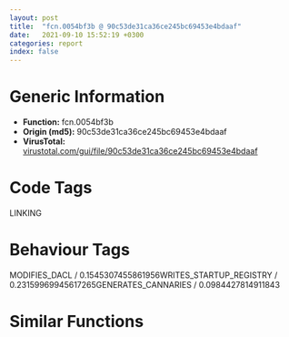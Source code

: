```yaml
---
layout: post
title:  "fcn.0054bf3b @ 90c53de31ca36ce245bc69453e4bdaaf"
date:   2021-09-10 15:52:19 +0300
categories: report
index: false
---
```


# Generic Information
- **Function:** fcn.0054bf3b
- **Origin (md5):** 90c53de31ca36ce245bc69453e4bdaaf
- **VirusTotal:** [virustotal.com/gui/file/90c53de31ca36ce245bc69453e4bdaaf][virustotal_ref]

# Code Tags
<span class="tag" id="LINKING">LINKING</span>


# Behaviour Tags
<span class="bhv-tag" id="MODIFIES_DACL">MODIFIES_DACL / 0.1545307455861956</span><span class="bhv-tag" id="WRITES_STARTUP_REGISTRY">WRITES_STARTUP_REGISTRY / 0.23159969945617265</span><span class="bhv-tag" id="GENERATES_CANNARIES">GENERATES_CANNARIES / 0.0984427814911843</span>

# Similar Functions
<script type="text/javascript" src="https://www.gstatic.com/charts/loader.js"></script>
<script type="text/javascript">

    google.charts.load('current', {'packages':['corechart']});
    google.charts.setOnLoadCallback(drawChart);

    function drawChart() {
    var data = new google.visualization.DataTable();
        data.addColumn('number', 'X');
        data.addColumn('number', 'Y');
        data.addColumn({type: 'string', role: 'tooltip', 'p': {'html': true}});
        data.addColumn({'type': 'string', 'role': 'style'});
        
        data.addRows([
    [5.771026611328125, 59.42555618286133, '<b><a href="/report/fcn.0054bf3b@90c53de31ca36ce245bc69453e4bdaaf">fcn.0054bf3b</a><br>@90c53de31ca36ce245bc69453e4bdaaf</b><br>mov edi, edi<br>push ebp<br>mov ebp, esp<br>sub esp, 0x24<br>mov eax, dword[0x557370]<br>xor eax, ebp<br>mov dword[ebp-4], eax<br>mov eax, dword[ebp+8]<br>push ebx<br>mov dword[ebp-0x20], eax<br>mov eax, dword[ebp+0xc]<br>push esi<br>push edi<br>mov dword[ebp-0x1c], eax<br>call fcn.0054ae9a<br>and dword[ebp-0x14], 0<br>cmp dword[0x4551fdc], 0<br>mov dword[ebp-0x18], eax<br>jne 0x54bfee<br>push str.USER32.DLL<br>call dword[sym.imp.KERNEL32.dll_LoadLibraryW]<br>mov ebx, eax<br>test ebx, ebx<br>je 0x54c096<br>mov edi, dword[sym.imp.KERNEL32.dll_GetProcAddress]<br>push str.MessageBoxW<br>push ebx<br>call edi<br>test eax, eax<br>je 0x54c096<br>mov esi, dword[sym.imp.KERNEL32.dll_EncodePointer]<br>push eax<br>call esi<br>push str.GetActiveWindow<br>push ebx<br>mov dword[0x4551fdc], eax<br>call edi<br>push eax<br>call esi<br>push str.GetLastActivePopup<br>push ebx<br>mov dword[0x4551fe0], eax<br>call edi<br>push eax<br>call esi<br>push str.GetUserObjectInformationW<br>push ebx<br>mov dword[0x4551fe4], eax<br>call edi<br>push eax<br>call esi<br>mov dword[0x4551fec], eax<br>test eax, eax<br>je 0x54bfee<br>push str.GetProcessWindowStation<br>push ebx<br>call edi<br>push eax<br>call esi<br>mov dword[0x4551fe8], eax<br>mov eax, dword[0x4551fe8]<br>mov ecx, dword[ebp-0x18]<br>mov esi, dword[sym.imp.KERNEL32.dll_DecodePointer]<br>cmp eax, ecx<br>je 0x54c047<br>cmp dword[0x4551fec], ecx<br>je 0x54c047<br>push eax<br>call esi<br>push dword[0x4551fec]<br>mov edi, eax<br>call esi<br>mov ebx, eax<br>test edi, edi<br>je 0x54c047<br>test ebx, ebx<br>je 0x54c047<br>call edi<br>test eax, eax<br>je 0x54c03e<br>lea ecx, [ebp-0x24]<br>push ecx<br>push 0xc<br>lea ecx, [ebp-0x10]<br>push ecx<br>push 1<br>push eax<br>call ebx<br>test eax, eax<br>je 0x54c03e<br>test byte[ebp-8], 1<br>jne 0x54c047<br>or dword[ebp+0x10], 0x200000<br>jmp 0x54c07a<br>mov eax, dword[0x4551fe0]<br>cmp eax, dword[ebp-0x18]<br>je 0x54c07a<br>push eax<br>call esi<br>test eax, eax<br>je 0x54c07a<br>call eax<br>mov dword[ebp-0x14], eax<br>test eax, eax<br>je 0x54c07a<br>mov eax, dword[0x4551fe4]<br>cmp eax, dword[ebp-0x18]<br>je 0x54c07a<br>push eax<br>call esi<br>test eax, eax<br>je 0x54c07a<br>push dword[ebp-0x14]<br>call eax<br>mov dword[ebp-0x14], eax<br>push dword[0x4551fdc]<br>call esi<br>test eax, eax<br>je 0x54c096<br>push dword[ebp+0x10]<br>push dword[ebp-0x1c]<br>push dword[ebp-0x20]<br>push dword[ebp-0x14]<br>call eax<br>jmp 0x54c098<br>xor eax, eax<br>mov ecx, dword[ebp-4]<br>pop edi<br>pop esi<br>xor ecx, ebp<br>pop ebx<br>call fcn.0054c2a6<br>leave <br>ret <br><eoc> ', 'point { fill-color: #e0440e; }'],
[46.6463508605957, -51.10258102416992, '<b><a href="/report/fcn.0054bf3b@9a2108de6665bf53e42d7cbbbe5a0866">fcn.0054bf3b</a><br>@9a2108de6665bf53e42d7cbbbe5a0866</b><br>mov edi, edi<br>push ebp<br>mov ebp, esp<br>sub esp, 0x24<br>mov eax, dword[0x557370]<br>xor eax, ebp<br>mov dword[ebp-4], eax<br>mov eax, dword[ebp+8]<br>push ebx<br>mov dword[ebp-0x20], eax<br>mov eax, dword[ebp+0xc]<br>push esi<br>push edi<br>mov dword[ebp-0x1c], eax<br>call fcn.0054ae9a<br>and dword[ebp-0x14], 0<br>cmp dword[0x4551fdc], 0<br>mov dword[ebp-0x18], eax<br>jne 0x54bfee<br>push str.USER32.DLL<br>call dword[sym.imp.KERNEL32.dll_LoadLibraryW]<br>mov ebx, eax<br>test ebx, ebx<br>je 0x54c096<br>mov edi, dword[sym.imp.KERNEL32.dll_GetProcAddress]<br>push str.MessageBoxW<br>push ebx<br>call edi<br>test eax, eax<br>je 0x54c096<br>mov esi, dword[sym.imp.KERNEL32.dll_EncodePointer]<br>push eax<br>call esi<br>push str.GetActiveWindow<br>push ebx<br>mov dword[0x4551fdc], eax<br>call edi<br>push eax<br>call esi<br>push str.GetLastActivePopup<br>push ebx<br>mov dword[0x4551fe0], eax<br>call edi<br>push eax<br>call esi<br>push str.GetUserObjectInformationW<br>push ebx<br>mov dword[0x4551fe4], eax<br>call edi<br>push eax<br>call esi<br>mov dword[0x4551fec], eax<br>test eax, eax<br>je 0x54bfee<br>push str.GetProcessWindowStation<br>push ebx<br>call edi<br>push eax<br>call esi<br>mov dword[0x4551fe8], eax<br>mov eax, dword[0x4551fe8]<br>mov ecx, dword[ebp-0x18]<br>mov esi, dword[sym.imp.KERNEL32.dll_DecodePointer]<br>cmp eax, ecx<br>je 0x54c047<br>cmp dword[0x4551fec], ecx<br>je 0x54c047<br>push eax<br>call esi<br>push dword[0x4551fec]<br>mov edi, eax<br>call esi<br>mov ebx, eax<br>test edi, edi<br>je 0x54c047<br>test ebx, ebx<br>je 0x54c047<br>call edi<br>test eax, eax<br>je 0x54c03e<br>lea ecx, [ebp-0x24]<br>push ecx<br>push 0xc<br>lea ecx, [ebp-0x10]<br>push ecx<br>push 1<br>push eax<br>call ebx<br>test eax, eax<br>je 0x54c03e<br>test byte[ebp-8], 1<br>jne 0x54c047<br>or dword[ebp+0x10], 0x200000<br>jmp 0x54c07a<br>mov eax, dword[0x4551fe0]<br>cmp eax, dword[ebp-0x18]<br>je 0x54c07a<br>push eax<br>call esi<br>test eax, eax<br>je 0x54c07a<br>call eax<br>mov dword[ebp-0x14], eax<br>test eax, eax<br>je 0x54c07a<br>mov eax, dword[0x4551fe4]<br>cmp eax, dword[ebp-0x18]<br>je 0x54c07a<br>push eax<br>call esi<br>test eax, eax<br>je 0x54c07a<br>push dword[ebp-0x14]<br>call eax<br>mov dword[ebp-0x14], eax<br>push dword[0x4551fdc]<br>call esi<br>test eax, eax<br>je 0x54c096<br>push dword[ebp+0x10]<br>push dword[ebp-0x1c]<br>push dword[ebp-0x20]<br>push dword[ebp-0x14]<br>call eax<br>jmp 0x54c098<br>xor eax, eax<br>mov ecx, dword[ebp-4]<br>pop edi<br>pop esi<br>xor ecx, ebp<br>pop ebx<br>call fcn.0054c2a6<br>leave <br>ret <br><eoc> ', 'null'],
[-33.45374298095703, -31.237018585205078, '<b><a href="/report/fcn.0041e4cb@3aa98225e51cbcae2d334c8b6b4ed9fd">fcn.0041e4cb</a><br>@3aa98225e51cbcae2d334c8b6b4ed9fd</b><br>mov edi, edi<br>push ebp<br>mov ebp, esp<br>sub esp, 0x24<br>mov eax, dword[0x475084]<br>xor eax, ebp<br>mov dword[ebp-4], eax<br>mov eax, dword[ebp+8]<br>push ebx<br>mov dword[ebp-0x20], eax<br>mov eax, dword[ebp+0xc]<br>push esi<br>push edi<br>mov dword[ebp-0x1c], eax<br>call fcn.00416f3a<br>and dword[ebp-0x14], 0<br>cmp dword[0x477f44], 0<br>mov dword[ebp-0x18], eax<br>jne 0x41e57e<br>push str.USER32.DLL<br>call dword[sym.imp.KERNEL32.dll_LoadLibraryW]<br>mov ebx, eax<br>test ebx, ebx<br>je 0x41e626<br>mov edi, dword[sym.imp.KERNEL32.dll_GetProcAddress]<br>push str.MessageBoxW<br>push ebx<br>call edi<br>test eax, eax<br>je 0x41e626<br>mov esi, dword[sym.imp.KERNEL32.dll_EncodePointer]<br>push eax<br>call esi<br>push str.GetActiveWindow<br>push ebx<br>mov dword[0x477f44], eax<br>call edi<br>push eax<br>call esi<br>push str.GetLastActivePopup<br>push ebx<br>mov dword[0x477f48], eax<br>call edi<br>push eax<br>call esi<br>push str.GetUserObjectInformationW<br>push ebx<br>mov dword[0x477f4c], eax<br>call edi<br>push eax<br>call esi<br>mov dword[0x477f54], eax<br>test eax, eax<br>je 0x41e57e<br>push str.GetProcessWindowStation<br>push ebx<br>call edi<br>push eax<br>call esi<br>mov dword[0x477f50], eax<br>mov eax, dword[0x477f50]<br>mov ecx, dword[ebp-0x18]<br>mov esi, dword[sym.imp.KERNEL32.dll_DecodePointer]<br>cmp eax, ecx<br>je 0x41e5d7<br>cmp dword[0x477f54], ecx<br>je 0x41e5d7<br>push eax<br>call esi<br>push dword[0x477f54]<br>mov edi, eax<br>call esi<br>mov ebx, eax<br>test edi, edi<br>je 0x41e5d7<br>test ebx, ebx<br>je 0x41e5d7<br>call edi<br>test eax, eax<br>je 0x41e5ce<br>lea ecx, [ebp-0x24]<br>push ecx<br>push 0xc<br>lea ecx, [ebp-0x10]<br>push ecx<br>push 1<br>push eax<br>call ebx<br>test eax, eax<br>je 0x41e5ce<br>test byte[ebp-8], 1<br>jne 0x41e5d7<br>or dword[ebp+0x10], 0x200000<br>jmp 0x41e60a<br>mov eax, dword[0x477f48]<br>cmp eax, dword[ebp-0x18]<br>je 0x41e60a<br>push eax<br>call esi<br>test eax, eax<br>je 0x41e60a<br>call eax<br>mov dword[ebp-0x14], eax<br>test eax, eax<br>je 0x41e60a<br>mov eax, dword[0x477f4c]<br>cmp eax, dword[ebp-0x18]<br>je 0x41e60a<br>push eax<br>call esi<br>test eax, eax<br>je 0x41e60a<br>push dword[ebp-0x14]<br>call eax<br>mov dword[ebp-0x14], eax<br>push dword[0x477f44]<br>call esi<br>test eax, eax<br>je 0x41e626<br>push dword[ebp+0x10]<br>push dword[ebp-0x1c]<br>push dword[ebp-0x20]<br>push dword[ebp-0x14]<br>call eax<br>jmp 0x41e628<br>xor eax, eax<br>mov ecx, dword[ebp-4]<br>pop edi<br>pop esi<br>xor ecx, ebp<br>pop ebx<br>call fcn.00410b3d<br>leave <br>ret <br><eoc> ', 'null'],
[-40.76508712768555, 22.776660919189453, '<b><a href="/report/fcn.0041fb5b@f5b8476c36459986b226c45654aeb016">fcn.0041fb5b</a><br>@f5b8476c36459986b226c45654aeb016</b><br>mov edi, edi<br>push ebp<br>mov ebp, esp<br>sub esp, 0x24<br>mov eax, dword[0x47e084]<br>xor eax, ebp<br>mov dword[ebp-4], eax<br>mov eax, dword[ebp+8]<br>push ebx<br>mov dword[ebp-0x20], eax<br>mov eax, dword[ebp+0xc]<br>push esi<br>push edi<br>mov dword[ebp-0x1c], eax<br>call fcn.004185ca<br>and dword[ebp-0x14], 0<br>cmp dword[0x480f84], 0<br>mov dword[ebp-0x18], eax<br>jne 0x41fc0e<br>push str.USER32.DLL<br>call dword[sym.imp.KERNEL32.dll_LoadLibraryW]<br>mov ebx, eax<br>test ebx, ebx<br>je 0x41fcb6<br>mov edi, dword[sym.imp.KERNEL32.dll_GetProcAddress]<br>push str.MessageBoxW<br>push ebx<br>call edi<br>test eax, eax<br>je 0x41fcb6<br>mov esi, dword[sym.imp.KERNEL32.dll_EncodePointer]<br>push eax<br>call esi<br>push str.GetActiveWindow<br>push ebx<br>mov dword[0x480f84], eax<br>call edi<br>push eax<br>call esi<br>push str.GetLastActivePopup<br>push ebx<br>mov dword[0x480f88], eax<br>call edi<br>push eax<br>call esi<br>push str.GetUserObjectInformationW<br>push ebx<br>mov dword[0x480f8c], eax<br>call edi<br>push eax<br>call esi<br>mov dword[0x480f94], eax<br>test eax, eax<br>je 0x41fc0e<br>push str.GetProcessWindowStation<br>push ebx<br>call edi<br>push eax<br>call esi<br>mov dword[0x480f90], eax<br>mov eax, dword[0x480f90]<br>mov ecx, dword[ebp-0x18]<br>mov esi, dword[sym.imp.KERNEL32.dll_DecodePointer]<br>cmp eax, ecx<br>je 0x41fc67<br>cmp dword[0x480f94], ecx<br>je 0x41fc67<br>push eax<br>call esi<br>push dword[0x480f94]<br>mov edi, eax<br>call esi<br>mov ebx, eax<br>test edi, edi<br>je 0x41fc67<br>test ebx, ebx<br>je 0x41fc67<br>call edi<br>test eax, eax<br>je 0x41fc5e<br>lea ecx, [ebp-0x24]<br>push ecx<br>push 0xc<br>lea ecx, [ebp-0x10]<br>push ecx<br>push 1<br>push eax<br>call ebx<br>test eax, eax<br>je 0x41fc5e<br>test byte[ebp-8], 1<br>jne 0x41fc67<br>or dword[ebp+0x10], 0x200000<br>jmp 0x41fc9a<br>mov eax, dword[0x480f88]<br>cmp eax, dword[ebp-0x18]<br>je 0x41fc9a<br>push eax<br>call esi<br>test eax, eax<br>je 0x41fc9a<br>call eax<br>mov dword[ebp-0x14], eax<br>test eax, eax<br>je 0x41fc9a<br>mov eax, dword[0x480f8c]<br>cmp eax, dword[ebp-0x18]<br>je 0x41fc9a<br>push eax<br>call esi<br>test eax, eax<br>je 0x41fc9a<br>push dword[ebp-0x14]<br>call eax<br>mov dword[ebp-0x14], eax<br>push dword[0x480f84]<br>call esi<br>test eax, eax<br>je 0x41fcb6<br>push dword[ebp+0x10]<br>push dword[ebp-0x1c]<br>push dword[ebp-0x20]<br>push dword[ebp-0x14]<br>call eax<br>jmp 0x41fcb8<br>xor eax, eax<br>mov ecx, dword[ebp-4]<br>pop edi<br>pop esi<br>xor ecx, ebp<br>pop ebx<br>call fcn.004121cb<br>leave <br>ret <br><eoc> ', 'null'],
[-73.90036010742188, -28.662559509277344, '<b><a href="/report/fcn.0041e4cb@b8b9cf6862b0d68d10750002e5baaf97">fcn.0041e4cb</a><br>@b8b9cf6862b0d68d10750002e5baaf97</b><br>mov edi, edi<br>push ebp<br>mov ebp, esp<br>sub esp, 0x24<br>mov eax, dword[0x475084]<br>xor eax, ebp<br>mov dword[ebp-4], eax<br>mov eax, dword[ebp+8]<br>push ebx<br>mov dword[ebp-0x20], eax<br>mov eax, dword[ebp+0xc]<br>push esi<br>push edi<br>mov dword[ebp-0x1c], eax<br>call fcn.00416f3a<br>and dword[ebp-0x14], 0<br>cmp dword[0x477f44], 0<br>mov dword[ebp-0x18], eax<br>jne 0x41e57e<br>push str.USER32.DLL<br>call dword[sym.imp.KERNEL32.dll_LoadLibraryW]<br>mov ebx, eax<br>test ebx, ebx<br>je 0x41e626<br>mov edi, dword[sym.imp.KERNEL32.dll_GetProcAddress]<br>push str.MessageBoxW<br>push ebx<br>call edi<br>test eax, eax<br>je 0x41e626<br>mov esi, dword[sym.imp.KERNEL32.dll_EncodePointer]<br>push eax<br>call esi<br>push str.GetActiveWindow<br>push ebx<br>mov dword[0x477f44], eax<br>call edi<br>push eax<br>call esi<br>push str.GetLastActivePopup<br>push ebx<br>mov dword[0x477f48], eax<br>call edi<br>push eax<br>call esi<br>push str.GetUserObjectInformationW<br>push ebx<br>mov dword[0x477f4c], eax<br>call edi<br>push eax<br>call esi<br>mov dword[0x477f54], eax<br>test eax, eax<br>je 0x41e57e<br>push str.GetProcessWindowStation<br>push ebx<br>call edi<br>push eax<br>call esi<br>mov dword[0x477f50], eax<br>mov eax, dword[0x477f50]<br>mov ecx, dword[ebp-0x18]<br>mov esi, dword[sym.imp.KERNEL32.dll_DecodePointer]<br>cmp eax, ecx<br>je 0x41e5d7<br>cmp dword[0x477f54], ecx<br>je 0x41e5d7<br>push eax<br>call esi<br>push dword[0x477f54]<br>mov edi, eax<br>call esi<br>mov ebx, eax<br>test edi, edi<br>je 0x41e5d7<br>test ebx, ebx<br>je 0x41e5d7<br>call edi<br>test eax, eax<br>je 0x41e5ce<br>lea ecx, [ebp-0x24]<br>push ecx<br>push 0xc<br>lea ecx, [ebp-0x10]<br>push ecx<br>push 1<br>push eax<br>call ebx<br>test eax, eax<br>je 0x41e5ce<br>test byte[ebp-8], 1<br>jne 0x41e5d7<br>or dword[ebp+0x10], 0x200000<br>jmp 0x41e60a<br>mov eax, dword[0x477f48]<br>cmp eax, dword[ebp-0x18]<br>je 0x41e60a<br>push eax<br>call esi<br>test eax, eax<br>je 0x41e60a<br>call eax<br>mov dword[ebp-0x14], eax<br>test eax, eax<br>je 0x41e60a<br>mov eax, dword[0x477f4c]<br>cmp eax, dword[ebp-0x18]<br>je 0x41e60a<br>push eax<br>call esi<br>test eax, eax<br>je 0x41e60a<br>push dword[ebp-0x14]<br>call eax<br>mov dword[ebp-0x14], eax<br>push dword[0x477f44]<br>call esi<br>test eax, eax<br>je 0x41e626<br>push dword[ebp+0x10]<br>push dword[ebp-0x1c]<br>push dword[ebp-0x20]<br>push dword[ebp-0x14]<br>call eax<br>jmp 0x41e628<br>xor eax, eax<br>mov ecx, dword[ebp-4]<br>pop edi<br>pop esi<br>xor ecx, ebp<br>pop ebx<br>call fcn.00410b3d<br>leave <br>ret <br><eoc> ', 'null'],
[-50.5430908203125, -6.787876129150391, '<b><a href="/report/fcn.0041e4cb@3d7f25d788af3e7f7707a736ac852465">fcn.0041e4cb</a><br>@3d7f25d788af3e7f7707a736ac852465</b><br>mov edi, edi<br>push ebp<br>mov ebp, esp<br>sub esp, 0x24<br>mov eax, dword[0x475084]<br>xor eax, ebp<br>mov dword[ebp-4], eax<br>mov eax, dword[ebp+8]<br>push ebx<br>mov dword[ebp-0x20], eax<br>mov eax, dword[ebp+0xc]<br>push esi<br>push edi<br>mov dword[ebp-0x1c], eax<br>call fcn.00416f3a<br>and dword[ebp-0x14], 0<br>cmp dword[0x477f44], 0<br>mov dword[ebp-0x18], eax<br>jne 0x41e57e<br>push str.USER32.DLL<br>call dword[sym.imp.KERNEL32.dll_LoadLibraryW]<br>mov ebx, eax<br>test ebx, ebx<br>je 0x41e626<br>mov edi, dword[sym.imp.KERNEL32.dll_GetProcAddress]<br>push str.MessageBoxW<br>push ebx<br>call edi<br>test eax, eax<br>je 0x41e626<br>mov esi, dword[sym.imp.KERNEL32.dll_EncodePointer]<br>push eax<br>call esi<br>push str.GetActiveWindow<br>push ebx<br>mov dword[0x477f44], eax<br>call edi<br>push eax<br>call esi<br>push str.GetLastActivePopup<br>push ebx<br>mov dword[0x477f48], eax<br>call edi<br>push eax<br>call esi<br>push str.GetUserObjectInformationW<br>push ebx<br>mov dword[0x477f4c], eax<br>call edi<br>push eax<br>call esi<br>mov dword[0x477f54], eax<br>test eax, eax<br>je 0x41e57e<br>push str.GetProcessWindowStation<br>push ebx<br>call edi<br>push eax<br>call esi<br>mov dword[0x477f50], eax<br>mov eax, dword[0x477f50]<br>mov ecx, dword[ebp-0x18]<br>mov esi, dword[sym.imp.KERNEL32.dll_DecodePointer]<br>cmp eax, ecx<br>je 0x41e5d7<br>cmp dword[0x477f54], ecx<br>je 0x41e5d7<br>push eax<br>call esi<br>push dword[0x477f54]<br>mov edi, eax<br>call esi<br>mov ebx, eax<br>test edi, edi<br>je 0x41e5d7<br>test ebx, ebx<br>je 0x41e5d7<br>call edi<br>test eax, eax<br>je 0x41e5ce<br>lea ecx, [ebp-0x24]<br>push ecx<br>push 0xc<br>lea ecx, [ebp-0x10]<br>push ecx<br>push 1<br>push eax<br>call ebx<br>test eax, eax<br>je 0x41e5ce<br>test byte[ebp-8], 1<br>jne 0x41e5d7<br>or dword[ebp+0x10], 0x200000<br>jmp 0x41e60a<br>mov eax, dword[0x477f48]<br>cmp eax, dword[ebp-0x18]<br>je 0x41e60a<br>push eax<br>call esi<br>test eax, eax<br>je 0x41e60a<br>call eax<br>mov dword[ebp-0x14], eax<br>test eax, eax<br>je 0x41e60a<br>mov eax, dword[0x477f4c]<br>cmp eax, dword[ebp-0x18]<br>je 0x41e60a<br>push eax<br>call esi<br>test eax, eax<br>je 0x41e60a<br>push dword[ebp-0x14]<br>call eax<br>mov dword[ebp-0x14], eax<br>push dword[0x477f44]<br>call esi<br>test eax, eax<br>je 0x41e626<br>push dword[ebp+0x10]<br>push dword[ebp-0x1c]<br>push dword[ebp-0x20]<br>push dword[ebp-0x14]<br>call eax<br>jmp 0x41e628<br>xor eax, eax<br>mov ecx, dword[ebp-4]<br>pop edi<br>pop esi<br>xor ecx, ebp<br>pop ebx<br>call fcn.00410b3d<br>leave <br>ret <br><eoc> ', 'null'],
[42.03575134277344, 51.40059280395508, '<b><a href="/report/fcn.005b235b@b38ce64a273c3fc98fc78af14b8bdcc0">fcn.005b235b</a><br>@b38ce64a273c3fc98fc78af14b8bdcc0</b><br>mov edi, edi<br>push ebp<br>mov ebp, esp<br>sub esp, 0x24<br>mov eax, dword[0x5bd3c0]<br>xor eax, ebp<br>mov dword[ebp-4], eax<br>mov eax, dword[ebp+8]<br>push ebx<br>mov dword[ebp-0x20], eax<br>mov eax, dword[ebp+0xc]<br>push esi<br>push edi<br>mov dword[ebp-0x1c], eax<br>call fcn.005b12b3<br>and dword[ebp-0x14], 0<br>cmp dword[0x45af264], 0<br>mov dword[ebp-0x18], eax<br>jne 0x5b240e<br>push str.USER32.DLL<br>call dword[sym.imp.KERNEL32.dll_LoadLibraryW]<br>mov ebx, eax<br>test ebx, ebx<br>je 0x5b24b6<br>mov edi, dword[sym.imp.KERNEL32.dll_GetProcAddress]<br>push str.MessageBoxW<br>push ebx<br>call edi<br>test eax, eax<br>je 0x5b24b6<br>mov esi, dword[sym.imp.KERNEL32.dll_EncodePointer]<br>push eax<br>call esi<br>push str.GetActiveWindow<br>push ebx<br>mov dword[0x45af264], eax<br>call edi<br>push eax<br>call esi<br>push str.GetLastActivePopup<br>push ebx<br>mov dword[0x45af268], eax<br>call edi<br>push eax<br>call esi<br>push str.GetUserObjectInformationW<br>push ebx<br>mov dword[0x45af26c], eax<br>call edi<br>push eax<br>call esi<br>mov dword[0x45af274], eax<br>test eax, eax<br>je 0x5b240e<br>push str.GetProcessWindowStation<br>push ebx<br>call edi<br>push eax<br>call esi<br>mov dword[0x45af270], eax<br>mov eax, dword[0x45af270]<br>mov ecx, dword[ebp-0x18]<br>mov esi, dword[sym.imp.KERNEL32.dll_DecodePointer]<br>cmp eax, ecx<br>je 0x5b2467<br>cmp dword[0x45af274], ecx<br>je 0x5b2467<br>push eax<br>call esi<br>push dword[0x45af274]<br>mov edi, eax<br>call esi<br>mov ebx, eax<br>test edi, edi<br>je 0x5b2467<br>test ebx, ebx<br>je 0x5b2467<br>call edi<br>test eax, eax<br>je 0x5b245e<br>lea ecx, [ebp-0x24]<br>push ecx<br>push 0xc<br>lea ecx, [ebp-0x10]<br>push ecx<br>push 1<br>push eax<br>call ebx<br>test eax, eax<br>je 0x5b245e<br>test byte[ebp-8], 1<br>jne 0x5b2467<br>or dword[ebp+0x10], 0x200000<br>jmp 0x5b249a<br>mov eax, dword[0x45af268]<br>cmp eax, dword[ebp-0x18]<br>je 0x5b249a<br>push eax<br>call esi<br>test eax, eax<br>je 0x5b249a<br>call eax<br>mov dword[ebp-0x14], eax<br>test eax, eax<br>je 0x5b249a<br>mov eax, dword[0x45af26c]<br>cmp eax, dword[ebp-0x18]<br>je 0x5b249a<br>push eax<br>call esi<br>test eax, eax<br>je 0x5b249a<br>push dword[ebp-0x14]<br>call eax<br>mov dword[ebp-0x14], eax<br>push dword[0x45af264]<br>call esi<br>test eax, eax<br>je 0x5b24b6<br>push dword[ebp+0x10]<br>push dword[ebp-0x1c]<br>push dword[ebp-0x20]<br>push dword[ebp-0x14]<br>call eax<br>jmp 0x5b24b8<br>xor eax, eax<br>mov ecx, dword[ebp-4]<br>pop edi<br>pop esi<br>xor ecx, ebp<br>pop ebx<br>call fcn.005b26c6<br>leave <br>ret <br><eoc> ', 'null'],
[14.572042465209961, -77.68158721923828, '<b><a href="/report/fcn.0041e82b@c077742bdc6d4f2c0ca7d0e2a6a94acf">fcn.0041e82b</a><br>@c077742bdc6d4f2c0ca7d0e2a6a94acf</b><br>mov edi, edi<br>push ebp<br>mov ebp, esp<br>sub esp, 0x24<br>mov eax, dword[0x47d084]<br>xor eax, ebp<br>mov dword[ebp-4], eax<br>mov eax, dword[ebp+8]<br>push ebx<br>mov dword[ebp-0x20], eax<br>mov eax, dword[ebp+0xc]<br>push esi<br>push edi<br>mov dword[ebp-0x1c], eax<br>call fcn.0041729a<br>and dword[ebp-0x14], 0<br>cmp dword[0x47ff24], 0<br>mov dword[ebp-0x18], eax<br>jne 0x41e8de<br>push str.USER32.DLL<br>call dword[sym.imp.KERNEL32.dll_LoadLibraryW]<br>mov ebx, eax<br>test ebx, ebx<br>je 0x41e986<br>mov edi, dword[sym.imp.KERNEL32.dll_GetProcAddress]<br>push str.MessageBoxW<br>push ebx<br>call edi<br>test eax, eax<br>je 0x41e986<br>mov esi, dword[sym.imp.KERNEL32.dll_EncodePointer]<br>push eax<br>call esi<br>push str.GetActiveWindow<br>push ebx<br>mov dword[0x47ff24], eax<br>call edi<br>push eax<br>call esi<br>push str.GetLastActivePopup<br>push ebx<br>mov dword[0x47ff28], eax<br>call edi<br>push eax<br>call esi<br>push str.GetUserObjectInformationW<br>push ebx<br>mov dword[0x47ff2c], eax<br>call edi<br>push eax<br>call esi<br>mov dword[0x47ff34], eax<br>test eax, eax<br>je 0x41e8de<br>push str.GetProcessWindowStation<br>push ebx<br>call edi<br>push eax<br>call esi<br>mov dword[0x47ff30], eax<br>mov eax, dword[0x47ff30]<br>mov ecx, dword[ebp-0x18]<br>mov esi, dword[sym.imp.KERNEL32.dll_DecodePointer]<br>cmp eax, ecx<br>je 0x41e937<br>cmp dword[0x47ff34], ecx<br>je 0x41e937<br>push eax<br>call esi<br>push dword[0x47ff34]<br>mov edi, eax<br>call esi<br>mov ebx, eax<br>test edi, edi<br>je 0x41e937<br>test ebx, ebx<br>je 0x41e937<br>call edi<br>test eax, eax<br>je 0x41e92e<br>lea ecx, [ebp-0x24]<br>push ecx<br>push 0xc<br>lea ecx, [ebp-0x10]<br>push ecx<br>push 1<br>push eax<br>call ebx<br>test eax, eax<br>je 0x41e92e<br>test byte[ebp-8], 1<br>jne 0x41e937<br>or dword[ebp+0x10], 0x200000<br>jmp 0x41e96a<br>mov eax, dword[0x47ff28]<br>cmp eax, dword[ebp-0x18]<br>je 0x41e96a<br>push eax<br>call esi<br>test eax, eax<br>je 0x41e96a<br>call eax<br>mov dword[ebp-0x14], eax<br>test eax, eax<br>je 0x41e96a<br>mov eax, dword[0x47ff2c]<br>cmp eax, dword[ebp-0x18]<br>je 0x41e96a<br>push eax<br>call esi<br>test eax, eax<br>je 0x41e96a<br>push dword[ebp-0x14]<br>call eax<br>mov dword[ebp-0x14], eax<br>push dword[0x47ff24]<br>call esi<br>test eax, eax<br>je 0x41e986<br>push dword[ebp+0x10]<br>push dword[ebp-0x1c]<br>push dword[ebp-0x20]<br>push dword[ebp-0x14]<br>call eax<br>jmp 0x41e988<br>xor eax, eax<br>mov ecx, dword[ebp-4]<br>pop edi<br>pop esi<br>xor ecx, ebp<br>pop ebx<br>call fcn.00410ea3<br>leave <br>ret <br><eoc> ', 'null'],
[-21.57874870300293, -0.7949053645133972, '<b><a href="/report/fcn.0041e4cb@e83552e81a6f265fd7baa50402d3d47d">fcn.0041e4cb</a><br>@e83552e81a6f265fd7baa50402d3d47d</b><br>mov edi, edi<br>push ebp<br>mov ebp, esp<br>sub esp, 0x24<br>mov eax, dword[0x475084]<br>xor eax, ebp<br>mov dword[ebp-4], eax<br>mov eax, dword[ebp+8]<br>push ebx<br>mov dword[ebp-0x20], eax<br>mov eax, dword[ebp+0xc]<br>push esi<br>push edi<br>mov dword[ebp-0x1c], eax<br>call fcn.00416f3a<br>and dword[ebp-0x14], 0<br>cmp dword[0x477f44], 0<br>mov dword[ebp-0x18], eax<br>jne 0x41e57e<br>push str.USER32.DLL<br>call dword[sym.imp.KERNEL32.dll_LoadLibraryW]<br>mov ebx, eax<br>test ebx, ebx<br>je 0x41e626<br>mov edi, dword[sym.imp.KERNEL32.dll_GetProcAddress]<br>push str.MessageBoxW<br>push ebx<br>call edi<br>test eax, eax<br>je 0x41e626<br>mov esi, dword[sym.imp.KERNEL32.dll_EncodePointer]<br>push eax<br>call esi<br>push str.GetActiveWindow<br>push ebx<br>mov dword[0x477f44], eax<br>call edi<br>push eax<br>call esi<br>push str.GetLastActivePopup<br>push ebx<br>mov dword[0x477f48], eax<br>call edi<br>push eax<br>call esi<br>push str.GetUserObjectInformationW<br>push ebx<br>mov dword[0x477f4c], eax<br>call edi<br>push eax<br>call esi<br>mov dword[0x477f54], eax<br>test eax, eax<br>je 0x41e57e<br>push str.GetProcessWindowStation<br>push ebx<br>call edi<br>push eax<br>call esi<br>mov dword[0x477f50], eax<br>mov eax, dword[0x477f50]<br>mov ecx, dword[ebp-0x18]<br>mov esi, dword[sym.imp.KERNEL32.dll_DecodePointer]<br>cmp eax, ecx<br>je 0x41e5d7<br>cmp dword[0x477f54], ecx<br>je 0x41e5d7<br>push eax<br>call esi<br>push dword[0x477f54]<br>mov edi, eax<br>call esi<br>mov ebx, eax<br>test edi, edi<br>je 0x41e5d7<br>test ebx, ebx<br>je 0x41e5d7<br>call edi<br>test eax, eax<br>je 0x41e5ce<br>lea ecx, [ebp-0x24]<br>push ecx<br>push 0xc<br>lea ecx, [ebp-0x10]<br>push ecx<br>push 1<br>push eax<br>call ebx<br>test eax, eax<br>je 0x41e5ce<br>test byte[ebp-8], 1<br>jne 0x41e5d7<br>or dword[ebp+0x10], 0x200000<br>jmp 0x41e60a<br>mov eax, dword[0x477f48]<br>cmp eax, dword[ebp-0x18]<br>je 0x41e60a<br>push eax<br>call esi<br>test eax, eax<br>je 0x41e60a<br>call eax<br>mov dword[ebp-0x14], eax<br>test eax, eax<br>je 0x41e60a<br>mov eax, dword[0x477f4c]<br>cmp eax, dword[ebp-0x18]<br>je 0x41e60a<br>push eax<br>call esi<br>test eax, eax<br>je 0x41e60a<br>push dword[ebp-0x14]<br>call eax<br>mov dword[ebp-0x14], eax<br>push dword[0x477f44]<br>call esi<br>test eax, eax<br>je 0x41e626<br>push dword[ebp+0x10]<br>push dword[ebp-0x1c]<br>push dword[ebp-0x20]<br>push dword[ebp-0x14]<br>call eax<br>jmp 0x41e628<br>xor eax, eax<br>mov ecx, dword[ebp-4]<br>pop edi<br>pop esi<br>xor ecx, ebp<br>pop ebx<br>call fcn.00410b3d<br>leave <br>ret <br><eoc> ', 'null'],
[-77.16987609863281, 11.418231964111328, '<b><a href="/report/fcn.0041e4cb@7307643b343733b7fbd7b4b4fb482515">fcn.0041e4cb</a><br>@7307643b343733b7fbd7b4b4fb482515</b><br>mov edi, edi<br>push ebp<br>mov ebp, esp<br>sub esp, 0x24<br>mov eax, dword[0x475084]<br>xor eax, ebp<br>mov dword[ebp-4], eax<br>mov eax, dword[ebp+8]<br>push ebx<br>mov dword[ebp-0x20], eax<br>mov eax, dword[ebp+0xc]<br>push esi<br>push edi<br>mov dword[ebp-0x1c], eax<br>call fcn.00416f3a<br>and dword[ebp-0x14], 0<br>cmp dword[0x477f44], 0<br>mov dword[ebp-0x18], eax<br>jne 0x41e57e<br>push str.USER32.DLL<br>call dword[sym.imp.KERNEL32.dll_LoadLibraryW]<br>mov ebx, eax<br>test ebx, ebx<br>je 0x41e626<br>mov edi, dword[sym.imp.KERNEL32.dll_GetProcAddress]<br>push str.MessageBoxW<br>push ebx<br>call edi<br>test eax, eax<br>je 0x41e626<br>mov esi, dword[sym.imp.KERNEL32.dll_EncodePointer]<br>push eax<br>call esi<br>push str.GetActiveWindow<br>push ebx<br>mov dword[0x477f44], eax<br>call edi<br>push eax<br>call esi<br>push str.GetLastActivePopup<br>push ebx<br>mov dword[0x477f48], eax<br>call edi<br>push eax<br>call esi<br>push str.GetUserObjectInformationW<br>push ebx<br>mov dword[0x477f4c], eax<br>call edi<br>push eax<br>call esi<br>mov dword[0x477f54], eax<br>test eax, eax<br>je 0x41e57e<br>push str.GetProcessWindowStation<br>push ebx<br>call edi<br>push eax<br>call esi<br>mov dword[0x477f50], eax<br>mov eax, dword[0x477f50]<br>mov ecx, dword[ebp-0x18]<br>mov esi, dword[sym.imp.KERNEL32.dll_DecodePointer]<br>cmp eax, ecx<br>je 0x41e5d7<br>cmp dword[0x477f54], ecx<br>je 0x41e5d7<br>push eax<br>call esi<br>push dword[0x477f54]<br>mov edi, eax<br>call esi<br>mov ebx, eax<br>test edi, edi<br>je 0x41e5d7<br>test ebx, ebx<br>je 0x41e5d7<br>call edi<br>test eax, eax<br>je 0x41e5ce<br>lea ecx, [ebp-0x24]<br>push ecx<br>push 0xc<br>lea ecx, [ebp-0x10]<br>push ecx<br>push 1<br>push eax<br>call ebx<br>test eax, eax<br>je 0x41e5ce<br>test byte[ebp-8], 1<br>jne 0x41e5d7<br>or dword[ebp+0x10], 0x200000<br>jmp 0x41e60a<br>mov eax, dword[0x477f48]<br>cmp eax, dword[ebp-0x18]<br>je 0x41e60a<br>push eax<br>call esi<br>test eax, eax<br>je 0x41e60a<br>call eax<br>mov dword[ebp-0x14], eax<br>test eax, eax<br>je 0x41e60a<br>mov eax, dword[0x477f4c]<br>cmp eax, dword[ebp-0x18]<br>je 0x41e60a<br>push eax<br>call esi<br>test eax, eax<br>je 0x41e60a<br>push dword[ebp-0x14]<br>call eax<br>mov dword[ebp-0x14], eax<br>push dword[0x477f44]<br>call esi<br>test eax, eax<br>je 0x41e626<br>push dword[ebp+0x10]<br>push dword[ebp-0x1c]<br>push dword[ebp-0x20]<br>push dword[ebp-0x14]<br>call eax<br>jmp 0x41e628<br>xor eax, eax<br>mov ecx, dword[ebp-4]<br>pop edi<br>pop esi<br>xor ecx, ebp<br>pop ebx<br>call fcn.00410b3d<br>leave <br>ret <br><eoc> ', 'null'],
[64.7239761352539, 21.356021881103516, '<b><a href="/report/fcn.0041e4cb@e3d061f479f25b8f541d0905c967999c">fcn.0041e4cb</a><br>@e3d061f479f25b8f541d0905c967999c</b><br>mov edi, edi<br>push ebp<br>mov ebp, esp<br>sub esp, 0x24<br>mov eax, dword[0x475084]<br>xor eax, ebp<br>mov dword[ebp-4], eax<br>mov eax, dword[ebp+8]<br>push ebx<br>mov dword[ebp-0x20], eax<br>mov eax, dword[ebp+0xc]<br>push esi<br>push edi<br>mov dword[ebp-0x1c], eax<br>call fcn.00416f3a<br>and dword[ebp-0x14], 0<br>cmp dword[0x477f44], 0<br>mov dword[ebp-0x18], eax<br>jne 0x41e57e<br>push str.USER32.DLL<br>call dword[sym.imp.KERNEL32.dll_LoadLibraryW]<br>mov ebx, eax<br>test ebx, ebx<br>je 0x41e626<br>mov edi, dword[sym.imp.KERNEL32.dll_GetProcAddress]<br>push str.MessageBoxW<br>push ebx<br>call edi<br>test eax, eax<br>je 0x41e626<br>mov esi, dword[sym.imp.KERNEL32.dll_EncodePointer]<br>push eax<br>call esi<br>push str.GetActiveWindow<br>push ebx<br>mov dword[0x477f44], eax<br>call edi<br>push eax<br>call esi<br>push str.GetLastActivePopup<br>push ebx<br>mov dword[0x477f48], eax<br>call edi<br>push eax<br>call esi<br>push str.GetUserObjectInformationW<br>push ebx<br>mov dword[0x477f4c], eax<br>call edi<br>push eax<br>call esi<br>mov dword[0x477f54], eax<br>test eax, eax<br>je 0x41e57e<br>push str.GetProcessWindowStation<br>push ebx<br>call edi<br>push eax<br>call esi<br>mov dword[0x477f50], eax<br>mov eax, dword[0x477f50]<br>mov ecx, dword[ebp-0x18]<br>mov esi, dword[sym.imp.KERNEL32.dll_DecodePointer]<br>cmp eax, ecx<br>je 0x41e5d7<br>cmp dword[0x477f54], ecx<br>je 0x41e5d7<br>push eax<br>call esi<br>push dword[0x477f54]<br>mov edi, eax<br>call esi<br>mov ebx, eax<br>test edi, edi<br>je 0x41e5d7<br>test ebx, ebx<br>je 0x41e5d7<br>call edi<br>test eax, eax<br>je 0x41e5ce<br>lea ecx, [ebp-0x24]<br>push ecx<br>push 0xc<br>lea ecx, [ebp-0x10]<br>push ecx<br>push 1<br>push eax<br>call ebx<br>test eax, eax<br>je 0x41e5ce<br>test byte[ebp-8], 1<br>jne 0x41e5d7<br>or dword[ebp+0x10], 0x200000<br>jmp 0x41e60a<br>mov eax, dword[0x477f48]<br>cmp eax, dword[ebp-0x18]<br>je 0x41e60a<br>push eax<br>call esi<br>test eax, eax<br>je 0x41e60a<br>call eax<br>mov dword[ebp-0x14], eax<br>test eax, eax<br>je 0x41e60a<br>mov eax, dword[0x477f4c]<br>cmp eax, dword[ebp-0x18]<br>je 0x41e60a<br>push eax<br>call esi<br>test eax, eax<br>je 0x41e60a<br>push dword[ebp-0x14]<br>call eax<br>mov dword[ebp-0x14], eax<br>push dword[0x477f44]<br>call esi<br>test eax, eax<br>je 0x41e626<br>push dword[ebp+0x10]<br>push dword[ebp-0x1c]<br>push dword[ebp-0x20]<br>push dword[ebp-0x14]<br>call eax<br>jmp 0x41e628<br>xor eax, eax<br>mov ecx, dword[ebp-4]<br>pop edi<br>pop esi<br>xor ecx, ebp<br>pop ebx<br>call fcn.00410b3d<br>leave <br>ret <br><eoc> ', 'null'],
[37.46385192871094, 6.401299476623535, '<b><a href="/report/fcn.00502f5f@e2ba7f10eb234338a49853c34d7d9c56">fcn.00502f5f</a><br>@e2ba7f10eb234338a49853c34d7d9c56</b><br>mov edi, edi<br>push ebp<br>mov ebp, esp<br>sub esp, 0x24<br>mov eax, dword[0x55bdf4]<br>xor eax, ebp<br>mov dword[ebp-4], eax<br>mov eax, dword[ebp+8]<br>push ebx<br>mov dword[ebp-0x20], eax<br>mov eax, dword[ebp+0xc]<br>push esi<br>push edi<br>mov dword[ebp-0x1c], eax<br>call fcn.004f99b2<br>and dword[ebp-0x14], 0<br>cmp dword[0x564da0], 0<br>mov dword[ebp-0x18], eax<br>jne 0x503012<br>push str.USER32.DLL<br>call dword[sym.imp.KERNEL32.dll_LoadLibraryW]<br>mov ebx, eax<br>test ebx, ebx<br>je 0x5030ba<br>mov edi, dword[sym.imp.KERNEL32.dll_GetProcAddress]<br>push str.MessageBoxW<br>push ebx<br>call edi<br>test eax, eax<br>je 0x5030ba<br>mov esi, dword[sym.imp.KERNEL32.dll_EncodePointer]<br>push eax<br>call esi<br>push str.GetActiveWindow<br>push ebx<br>mov dword[0x564da0], eax<br>call edi<br>push eax<br>call esi<br>push str.GetLastActivePopup<br>push ebx<br>mov dword[0x564da4], eax<br>call edi<br>push eax<br>call esi<br>push str.GetUserObjectInformationW<br>push ebx<br>mov dword[0x564da8], eax<br>call edi<br>push eax<br>call esi<br>mov dword[0x564db0], eax<br>test eax, eax<br>je 0x503012<br>push str.GetProcessWindowStation<br>push ebx<br>call edi<br>push eax<br>call esi<br>mov dword[0x564dac], eax<br>mov eax, dword[0x564dac]<br>mov ecx, dword[ebp-0x18]<br>mov esi, dword[sym.imp.KERNEL32.dll_DecodePointer]<br>cmp eax, ecx<br>je 0x50306b<br>cmp dword[0x564db0], ecx<br>je 0x50306b<br>push eax<br>call esi<br>push dword[0x564db0]<br>mov edi, eax<br>call esi<br>mov ebx, eax<br>test edi, edi<br>je 0x50306b<br>test ebx, ebx<br>je 0x50306b<br>call edi<br>test eax, eax<br>je 0x503062<br>lea ecx, [ebp-0x24]<br>push ecx<br>push 0xc<br>lea ecx, [ebp-0x10]<br>push ecx<br>push 1<br>push eax<br>call ebx<br>test eax, eax<br>je 0x503062<br>test byte[ebp-8], 1<br>jne 0x50306b<br>or dword[ebp+0x10], 0x200000<br>jmp 0x50309e<br>mov eax, dword[0x564da4]<br>cmp eax, dword[ebp-0x18]<br>je 0x50309e<br>push eax<br>call esi<br>test eax, eax<br>je 0x50309e<br>call eax<br>mov dword[ebp-0x14], eax<br>test eax, eax<br>je 0x50309e<br>mov eax, dword[0x564da8]<br>cmp eax, dword[ebp-0x18]<br>je 0x50309e<br>push eax<br>call esi<br>test eax, eax<br>je 0x50309e<br>push dword[ebp-0x14]<br>call eax<br>mov dword[ebp-0x14], eax<br>push dword[0x564da0]<br>call esi<br>test eax, eax<br>je 0x5030ba<br>push dword[ebp+0x10]<br>push dword[ebp-0x1c]<br>push dword[ebp-0x20]<br>push dword[ebp-0x14]<br>call eax<br>jmp 0x5030bc<br>xor eax, eax<br>mov ecx, dword[ebp-4]<br>pop edi<br>pop esi<br>xor ecx, ebp<br>pop ebx<br>call fcn.004f166b<br>leave <br>ret <br><eoc> ', 'null'],
[-5.019680023193359, -24.35211944580078, '<b><a href="/report/fcn.0041e4cb@44a756939733df3681808b122b91651f">fcn.0041e4cb</a><br>@44a756939733df3681808b122b91651f</b><br>mov edi, edi<br>push ebp<br>mov ebp, esp<br>sub esp, 0x24<br>mov eax, dword[0x475084]<br>xor eax, ebp<br>mov dword[ebp-4], eax<br>mov eax, dword[ebp+8]<br>push ebx<br>mov dword[ebp-0x20], eax<br>mov eax, dword[ebp+0xc]<br>push esi<br>push edi<br>mov dword[ebp-0x1c], eax<br>call fcn.00416f3a<br>and dword[ebp-0x14], 0<br>cmp dword[0x477f44], 0<br>mov dword[ebp-0x18], eax<br>jne 0x41e57e<br>push str.USER32.DLL<br>call dword[sym.imp.KERNEL32.dll_LoadLibraryW]<br>mov ebx, eax<br>test ebx, ebx<br>je 0x41e626<br>mov edi, dword[sym.imp.KERNEL32.dll_GetProcAddress]<br>push str.MessageBoxW<br>push ebx<br>call edi<br>test eax, eax<br>je 0x41e626<br>mov esi, dword[sym.imp.KERNEL32.dll_EncodePointer]<br>push eax<br>call esi<br>push str.GetActiveWindow<br>push ebx<br>mov dword[0x477f44], eax<br>call edi<br>push eax<br>call esi<br>push str.GetLastActivePopup<br>push ebx<br>mov dword[0x477f48], eax<br>call edi<br>push eax<br>call esi<br>push str.GetUserObjectInformationW<br>push ebx<br>mov dword[0x477f4c], eax<br>call edi<br>push eax<br>call esi<br>mov dword[0x477f54], eax<br>test eax, eax<br>je 0x41e57e<br>push str.GetProcessWindowStation<br>push ebx<br>call edi<br>push eax<br>call esi<br>mov dword[0x477f50], eax<br>mov eax, dword[0x477f50]<br>mov ecx, dword[ebp-0x18]<br>mov esi, dword[sym.imp.KERNEL32.dll_DecodePointer]<br>cmp eax, ecx<br>je 0x41e5d7<br>cmp dword[0x477f54], ecx<br>je 0x41e5d7<br>push eax<br>call esi<br>push dword[0x477f54]<br>mov edi, eax<br>call esi<br>mov ebx, eax<br>test edi, edi<br>je 0x41e5d7<br>test ebx, ebx<br>je 0x41e5d7<br>call edi<br>test eax, eax<br>je 0x41e5ce<br>lea ecx, [ebp-0x24]<br>push ecx<br>push 0xc<br>lea ecx, [ebp-0x10]<br>push ecx<br>push 1<br>push eax<br>call ebx<br>test eax, eax<br>je 0x41e5ce<br>test byte[ebp-8], 1<br>jne 0x41e5d7<br>or dword[ebp+0x10], 0x200000<br>jmp 0x41e60a<br>mov eax, dword[0x477f48]<br>cmp eax, dword[ebp-0x18]<br>je 0x41e60a<br>push eax<br>call esi<br>test eax, eax<br>je 0x41e60a<br>call eax<br>mov dword[ebp-0x14], eax<br>test eax, eax<br>je 0x41e60a<br>mov eax, dword[0x477f4c]<br>cmp eax, dword[ebp-0x18]<br>je 0x41e60a<br>push eax<br>call esi<br>test eax, eax<br>je 0x41e60a<br>push dword[ebp-0x14]<br>call eax<br>mov dword[ebp-0x14], eax<br>push dword[0x477f44]<br>call esi<br>test eax, eax<br>je 0x41e626<br>push dword[ebp+0x10]<br>push dword[ebp-0x1c]<br>push dword[ebp-0x20]<br>push dword[ebp-0x14]<br>call eax<br>jmp 0x41e628<br>xor eax, eax<br>mov ecx, dword[ebp-4]<br>pop edi<br>pop esi<br>xor ecx, ebp<br>pop ebx<br>call fcn.00410b3d<br>leave <br>ret <br><eoc> ', 'null'],
[-52.2261962890625, -57.4737548828125, '<b><a href="/report/fcn.0041e4cb@6e426bd8e348fab7a17ba317fb0f2d87">fcn.0041e4cb</a><br>@6e426bd8e348fab7a17ba317fb0f2d87</b><br>mov edi, edi<br>push ebp<br>mov ebp, esp<br>sub esp, 0x24<br>mov eax, dword[0x475084]<br>xor eax, ebp<br>mov dword[ebp-4], eax<br>mov eax, dword[ebp+8]<br>push ebx<br>mov dword[ebp-0x20], eax<br>mov eax, dword[ebp+0xc]<br>push esi<br>push edi<br>mov dword[ebp-0x1c], eax<br>call fcn.00416f3a<br>and dword[ebp-0x14], 0<br>cmp dword[0x477f44], 0<br>mov dword[ebp-0x18], eax<br>jne 0x41e57e<br>push str.USER32.DLL<br>call dword[sym.imp.KERNEL32.dll_LoadLibraryW]<br>mov ebx, eax<br>test ebx, ebx<br>je 0x41e626<br>mov edi, dword[sym.imp.KERNEL32.dll_GetProcAddress]<br>push str.MessageBoxW<br>push ebx<br>call edi<br>test eax, eax<br>je 0x41e626<br>mov esi, dword[sym.imp.KERNEL32.dll_EncodePointer]<br>push eax<br>call esi<br>push str.GetActiveWindow<br>push ebx<br>mov dword[0x477f44], eax<br>call edi<br>push eax<br>call esi<br>push str.GetLastActivePopup<br>push ebx<br>mov dword[0x477f48], eax<br>call edi<br>push eax<br>call esi<br>push str.GetUserObjectInformationW<br>push ebx<br>mov dword[0x477f4c], eax<br>call edi<br>push eax<br>call esi<br>mov dword[0x477f54], eax<br>test eax, eax<br>je 0x41e57e<br>push str.GetProcessWindowStation<br>push ebx<br>call edi<br>push eax<br>call esi<br>mov dword[0x477f50], eax<br>mov eax, dword[0x477f50]<br>mov ecx, dword[ebp-0x18]<br>mov esi, dword[sym.imp.KERNEL32.dll_DecodePointer]<br>cmp eax, ecx<br>je 0x41e5d7<br>cmp dword[0x477f54], ecx<br>je 0x41e5d7<br>push eax<br>call esi<br>push dword[0x477f54]<br>mov edi, eax<br>call esi<br>mov ebx, eax<br>test edi, edi<br>je 0x41e5d7<br>test ebx, ebx<br>je 0x41e5d7<br>call edi<br>test eax, eax<br>je 0x41e5ce<br>lea ecx, [ebp-0x24]<br>push ecx<br>push 0xc<br>lea ecx, [ebp-0x10]<br>push ecx<br>push 1<br>push eax<br>call ebx<br>test eax, eax<br>je 0x41e5ce<br>test byte[ebp-8], 1<br>jne 0x41e5d7<br>or dword[ebp+0x10], 0x200000<br>jmp 0x41e60a<br>mov eax, dword[0x477f48]<br>cmp eax, dword[ebp-0x18]<br>je 0x41e60a<br>push eax<br>call esi<br>test eax, eax<br>je 0x41e60a<br>call eax<br>mov dword[ebp-0x14], eax<br>test eax, eax<br>je 0x41e60a<br>mov eax, dword[0x477f4c]<br>cmp eax, dword[ebp-0x18]<br>je 0x41e60a<br>push eax<br>call esi<br>test eax, eax<br>je 0x41e60a<br>push dword[ebp-0x14]<br>call eax<br>mov dword[ebp-0x14], eax<br>push dword[0x477f44]<br>call esi<br>test eax, eax<br>je 0x41e626<br>push dword[ebp+0x10]<br>push dword[ebp-0x1c]<br>push dword[ebp-0x20]<br>push dword[ebp-0x14]<br>call eax<br>jmp 0x41e628<br>xor eax, eax<br>mov ecx, dword[ebp-4]<br>pop edi<br>pop esi<br>xor ecx, ebp<br>pop ebx<br>call fcn.00410b3d<br>leave <br>ret <br><eoc> ', 'null'],
[18.69239616394043, 29.718496322631836, '<b><a href="/report/fcn.0044826c@418e0921f3a9bd4f5bc0dcc59623b5a1">fcn.0044826c</a><br>@418e0921f3a9bd4f5bc0dcc59623b5a1</b><br>mov edi, edi<br>push ebp<br>mov ebp, esp<br>sub esp, 0x24<br>mov eax, dword[0x4a83f0]<br>xor eax, ebp<br>mov dword[ebp-4], eax<br>mov eax, dword[ebp+8]<br>push ebx<br>mov dword[ebp-0x20], eax<br>mov eax, dword[ebp+0xc]<br>push esi<br>push edi<br>mov dword[ebp-0x1c], eax<br>call fcn.004436b5<br>and dword[ebp-0x14], 0<br>cmp dword[0x4b3370], 0<br>mov dword[ebp-0x18], eax<br>jne 0x44831f<br>push str.USER32.DLL<br>call dword[sym.imp.KERNEL32.dll_LoadLibraryW]<br>mov ebx, eax<br>test ebx, ebx<br>je 0x4483c7<br>mov edi, dword[sym.imp.KERNEL32.dll_GetProcAddress]<br>push str.MessageBoxW<br>push ebx<br>call edi<br>test eax, eax<br>je 0x4483c7<br>mov esi, dword[sym.imp.KERNEL32.dll_EncodePointer]<br>push eax<br>call esi<br>push str.GetActiveWindow<br>push ebx<br>mov dword[0x4b3370], eax<br>call edi<br>push eax<br>call esi<br>push str.GetLastActivePopup<br>push ebx<br>mov dword[0x4b3374], eax<br>call edi<br>push eax<br>call esi<br>push str.GetUserObjectInformationW<br>push ebx<br>mov dword[0x4b3378], eax<br>call edi<br>push eax<br>call esi<br>mov dword[0x4b3380], eax<br>test eax, eax<br>je 0x44831f<br>push str.GetProcessWindowStation<br>push ebx<br>call edi<br>push eax<br>call esi<br>mov dword[0x4b337c], eax<br>mov eax, dword[0x4b337c]<br>mov ecx, dword[ebp-0x18]<br>mov esi, dword[sym.imp.KERNEL32.dll_DecodePointer]<br>cmp eax, ecx<br>je 0x448378<br>cmp dword[0x4b3380], ecx<br>je 0x448378<br>push eax<br>call esi<br>push dword[0x4b3380]<br>mov edi, eax<br>call esi<br>mov ebx, eax<br>test edi, edi<br>je 0x448378<br>test ebx, ebx<br>je 0x448378<br>call edi<br>test eax, eax<br>je 0x44836f<br>lea ecx, [ebp-0x24]<br>push ecx<br>push 0xc<br>lea ecx, [ebp-0x10]<br>push ecx<br>push 1<br>push eax<br>call ebx<br>test eax, eax<br>je 0x44836f<br>test byte[ebp-8], 1<br>jne 0x448378<br>or dword[ebp+0x10], 0x200000<br>jmp 0x4483ab<br>mov eax, dword[0x4b3374]<br>cmp eax, dword[ebp-0x18]<br>je 0x4483ab<br>push eax<br>call esi<br>test eax, eax<br>je 0x4483ab<br>call eax<br>mov dword[ebp-0x14], eax<br>test eax, eax<br>je 0x4483ab<br>mov eax, dword[0x4b3378]<br>cmp eax, dword[ebp-0x18]<br>je 0x4483ab<br>push eax<br>call esi<br>test eax, eax<br>je 0x4483ab<br>push dword[ebp-0x14]<br>call eax<br>mov dword[ebp-0x14], eax<br>push dword[0x4b3370]<br>call esi<br>test eax, eax<br>je 0x4483c7<br>push dword[ebp+0x10]<br>push dword[ebp-0x1c]<br>push dword[ebp-0x20]<br>push dword[ebp-0x14]<br>call eax<br>jmp 0x4483c9<br>xor eax, eax<br>mov ecx, dword[ebp-4]<br>pop edi<br>pop esi<br>xor ecx, ebp<br>pop ebx<br>call fcn.0043e257<br>leave <br>ret <br><eoc> ', 'null'],
[-9.745920181274414, 104.10072326660156, '<b><a href="/report/fcn.00496300@4fe6510221c33bf023f6abed461fc13f">fcn.00496300</a><br>@4fe6510221c33bf023f6abed461fc13f</b><br>mov edi, edi<br>push ebp<br>mov ebp, esp<br>sub esp, 0x24<br>mov eax, dword[0x4c1d70]<br>xor eax, ebp<br>mov dword[ebp-4], eax<br>mov eax, dword[ebp+8]<br>push ebx<br>mov dword[ebp-0x20], eax<br>mov eax, dword[ebp+0xc]<br>push esi<br>push edi<br>mov dword[ebp-0x1c], eax<br>call fcn.004907d2<br>and dword[ebp-0x14], 0<br>cmp dword[0x4c4c1c], 0<br>mov dword[ebp-0x18], eax<br>jne 0x4963b3<br>push str.USER32.DLL<br>call dword[sym.imp.KERNEL32.dll_LoadLibraryW]<br>mov ebx, eax<br>test ebx, ebx<br>je 0x49645b<br>mov edi, dword[sym.imp.KERNEL32.dll_GetProcAddress]<br>push str.MessageBoxW<br>push ebx<br>call edi<br>test eax, eax<br>je 0x49645b<br>mov esi, dword[fcn.0048ca60]<br>push eax<br>call esi<br>push str.GetActiveWindow<br>push ebx<br>mov dword[0x4c4c1c], eax<br>call edi<br>push eax<br>call esi<br>push str.GetLastActivePopup<br>push ebx<br>mov dword[0x4c4c20], eax<br>call edi<br>push eax<br>call esi<br>push str.GetUserObjectInformationW<br>push ebx<br>mov dword[0x4c4c24], eax<br>call edi<br>push eax<br>call esi<br>mov dword[0x4c4c2c], eax<br>test eax, eax<br>je 0x4963b3<br>push str.GetProcessWindowStation<br>push ebx<br>call edi<br>push eax<br>call esi<br>mov dword[0x4c4c28], eax<br>mov eax, dword[0x4c4c28]<br>mov ecx, dword[ebp-0x18]<br>mov esi, dword[fcn.0048ca64]<br>cmp eax, ecx<br>je 0x49640c<br>cmp dword[0x4c4c2c], ecx<br>je 0x49640c<br>push eax<br>call esi<br>push dword[0x4c4c2c]<br>mov edi, eax<br>call esi<br>mov ebx, eax<br>test edi, edi<br>je 0x49640c<br>test ebx, ebx<br>je 0x49640c<br>call edi<br>test eax, eax<br>je 0x496403<br>lea ecx, [ebp-0x24]<br>push ecx<br>push 0xc<br>lea ecx, [ebp-0x10]<br>push ecx<br>push 1<br>push eax<br>call ebx<br>test eax, eax<br>je 0x496403<br>test byte[ebp-8], 1<br>jne 0x49640c<br>or dword[ebp+0x10], 0x200000<br>jmp 0x49643f<br>mov eax, dword[0x4c4c20]<br>cmp eax, dword[ebp-0x18]<br>je 0x49643f<br>push eax<br>call esi<br>test eax, eax<br>je 0x49643f<br>call eax<br>mov dword[ebp-0x14], eax<br>test eax, eax<br>je 0x49643f<br>mov eax, dword[0x4c4c24]<br>cmp eax, dword[ebp-0x18]<br>je 0x49643f<br>push eax<br>call esi<br>test eax, eax<br>je 0x49643f<br>push dword[ebp-0x14]<br>call eax<br>mov dword[ebp-0x14], eax<br>push dword[0x4c4c1c]<br>call esi<br>test eax, eax<br>je 0x49645b<br>push dword[ebp+0x10]<br>push dword[ebp-0x1c]<br>push dword[ebp-0x20]<br>push dword[ebp-0x14]<br>call eax<br>jmp 0x49645d<br>xor eax, eax<br>mov ecx, dword[ebp-4]<br>pop edi<br>pop esi<br>xor ecx, ebp<br>pop ebx<br>call fcn.004933e6<br>leave <br>ret <br><eoc> ', 'null'],
[12.441747665405273, -46.65044021606445, '<b><a href="/report/fcn.0041e4cb@a314f14b11fc4f772a3e30c11b5cb1d4">fcn.0041e4cb</a><br>@a314f14b11fc4f772a3e30c11b5cb1d4</b><br>mov edi, edi<br>push ebp<br>mov ebp, esp<br>sub esp, 0x24<br>mov eax, dword[0x475084]<br>xor eax, ebp<br>mov dword[ebp-4], eax<br>mov eax, dword[ebp+8]<br>push ebx<br>mov dword[ebp-0x20], eax<br>mov eax, dword[ebp+0xc]<br>push esi<br>push edi<br>mov dword[ebp-0x1c], eax<br>call fcn.00416f3a<br>and dword[ebp-0x14], 0<br>cmp dword[0x477f44], 0<br>mov dword[ebp-0x18], eax<br>jne 0x41e57e<br>push str.USER32.DLL<br>call dword[sym.imp.KERNEL32.dll_LoadLibraryW]<br>mov ebx, eax<br>test ebx, ebx<br>je 0x41e626<br>mov edi, dword[sym.imp.KERNEL32.dll_GetProcAddress]<br>push str.MessageBoxW<br>push ebx<br>call edi<br>test eax, eax<br>je 0x41e626<br>mov esi, dword[sym.imp.KERNEL32.dll_EncodePointer]<br>push eax<br>call esi<br>push str.GetActiveWindow<br>push ebx<br>mov dword[0x477f44], eax<br>call edi<br>push eax<br>call esi<br>push str.GetLastActivePopup<br>push ebx<br>mov dword[0x477f48], eax<br>call edi<br>push eax<br>call esi<br>push str.GetUserObjectInformationW<br>push ebx<br>mov dword[0x477f4c], eax<br>call edi<br>push eax<br>call esi<br>mov dword[0x477f54], eax<br>test eax, eax<br>je 0x41e57e<br>push str.GetProcessWindowStation<br>push ebx<br>call edi<br>push eax<br>call esi<br>mov dword[0x477f50], eax<br>mov eax, dword[0x477f50]<br>mov ecx, dword[ebp-0x18]<br>mov esi, dword[sym.imp.KERNEL32.dll_DecodePointer]<br>cmp eax, ecx<br>je 0x41e5d7<br>cmp dword[0x477f54], ecx<br>je 0x41e5d7<br>push eax<br>call esi<br>push dword[0x477f54]<br>mov edi, eax<br>call esi<br>mov ebx, eax<br>test edi, edi<br>je 0x41e5d7<br>test ebx, ebx<br>je 0x41e5d7<br>call edi<br>test eax, eax<br>je 0x41e5ce<br>lea ecx, [ebp-0x24]<br>push ecx<br>push 0xc<br>lea ecx, [ebp-0x10]<br>push ecx<br>push 1<br>push eax<br>call ebx<br>test eax, eax<br>je 0x41e5ce<br>test byte[ebp-8], 1<br>jne 0x41e5d7<br>or dword[ebp+0x10], 0x200000<br>jmp 0x41e60a<br>mov eax, dword[0x477f48]<br>cmp eax, dword[ebp-0x18]<br>je 0x41e60a<br>push eax<br>call esi<br>test eax, eax<br>je 0x41e60a<br>call eax<br>mov dword[ebp-0x14], eax<br>test eax, eax<br>je 0x41e60a<br>mov eax, dword[0x477f4c]<br>cmp eax, dword[ebp-0x18]<br>je 0x41e60a<br>push eax<br>call esi<br>test eax, eax<br>je 0x41e60a<br>push dword[ebp-0x14]<br>call eax<br>mov dword[ebp-0x14], eax<br>push dword[0x477f44]<br>call esi<br>test eax, eax<br>je 0x41e626<br>push dword[ebp+0x10]<br>push dword[ebp-0x1c]<br>push dword[ebp-0x20]<br>push dword[ebp-0x14]<br>call eax<br>jmp 0x41e628<br>xor eax, eax<br>mov ecx, dword[ebp-4]<br>pop edi<br>pop esi<br>xor ecx, ebp<br>pop ebx<br>call fcn.00410b3d<br>leave <br>ret <br><eoc> ', 'null'],
[7.149357318878174, 2.0887300968170166, '<b><a href="/report/fcn.0041e4cb@c6d5547a6b11db0106596d8a93b709be">fcn.0041e4cb</a><br>@c6d5547a6b11db0106596d8a93b709be</b><br>mov edi, edi<br>push ebp<br>mov ebp, esp<br>sub esp, 0x24<br>mov eax, dword[0x475084]<br>xor eax, ebp<br>mov dword[ebp-4], eax<br>mov eax, dword[ebp+8]<br>push ebx<br>mov dword[ebp-0x20], eax<br>mov eax, dword[ebp+0xc]<br>push esi<br>push edi<br>mov dword[ebp-0x1c], eax<br>call fcn.00416f3a<br>and dword[ebp-0x14], 0<br>cmp dword[0x477f44], 0<br>mov dword[ebp-0x18], eax<br>jne 0x41e57e<br>push str.USER32.DLL<br>call dword[sym.imp.KERNEL32.dll_LoadLibraryW]<br>mov ebx, eax<br>test ebx, ebx<br>je 0x41e626<br>mov edi, dword[sym.imp.KERNEL32.dll_GetProcAddress]<br>push str.MessageBoxW<br>push ebx<br>call edi<br>test eax, eax<br>je 0x41e626<br>mov esi, dword[sym.imp.KERNEL32.dll_EncodePointer]<br>push eax<br>call esi<br>push str.GetActiveWindow<br>push ebx<br>mov dword[0x477f44], eax<br>call edi<br>push eax<br>call esi<br>push str.GetLastActivePopup<br>push ebx<br>mov dword[0x477f48], eax<br>call edi<br>push eax<br>call esi<br>push str.GetUserObjectInformationW<br>push ebx<br>mov dword[0x477f4c], eax<br>call edi<br>push eax<br>call esi<br>mov dword[0x477f54], eax<br>test eax, eax<br>je 0x41e57e<br>push str.GetProcessWindowStation<br>push ebx<br>call edi<br>push eax<br>call esi<br>mov dword[0x477f50], eax<br>mov eax, dword[0x477f50]<br>mov ecx, dword[ebp-0x18]<br>mov esi, dword[sym.imp.KERNEL32.dll_DecodePointer]<br>cmp eax, ecx<br>je 0x41e5d7<br>cmp dword[0x477f54], ecx<br>je 0x41e5d7<br>push eax<br>call esi<br>push dword[0x477f54]<br>mov edi, eax<br>call esi<br>mov ebx, eax<br>test edi, edi<br>je 0x41e5d7<br>test ebx, ebx<br>je 0x41e5d7<br>call edi<br>test eax, eax<br>je 0x41e5ce<br>lea ecx, [ebp-0x24]<br>push ecx<br>push 0xc<br>lea ecx, [ebp-0x10]<br>push ecx<br>push 1<br>push eax<br>call ebx<br>test eax, eax<br>je 0x41e5ce<br>test byte[ebp-8], 1<br>jne 0x41e5d7<br>or dword[ebp+0x10], 0x200000<br>jmp 0x41e60a<br>mov eax, dword[0x477f48]<br>cmp eax, dword[ebp-0x18]<br>je 0x41e60a<br>push eax<br>call esi<br>test eax, eax<br>je 0x41e60a<br>call eax<br>mov dword[ebp-0x14], eax<br>test eax, eax<br>je 0x41e60a<br>mov eax, dword[0x477f4c]<br>cmp eax, dword[ebp-0x18]<br>je 0x41e60a<br>push eax<br>call esi<br>test eax, eax<br>je 0x41e60a<br>push dword[ebp-0x14]<br>call eax<br>mov dword[ebp-0x14], eax<br>push dword[0x477f44]<br>call esi<br>test eax, eax<br>je 0x41e626<br>push dword[ebp+0x10]<br>push dword[ebp-0x1c]<br>push dword[ebp-0x20]<br>push dword[ebp-0x14]<br>call eax<br>jmp 0x41e628<br>xor eax, eax<br>mov ecx, dword[ebp-4]<br>pop edi<br>pop esi<br>xor ecx, ebp<br>pop ebx<br>call fcn.00410b3d<br>leave <br>ret <br><eoc> ', 'null'],
[-17.510629653930664, -59.35595703125, '<b><a href="/report/fcn.0041e4cb@9571c7458fae91969aaed3955e433f49">fcn.0041e4cb</a><br>@9571c7458fae91969aaed3955e433f49</b><br>mov edi, edi<br>push ebp<br>mov ebp, esp<br>sub esp, 0x24<br>mov eax, dword[0x475084]<br>xor eax, ebp<br>mov dword[ebp-4], eax<br>mov eax, dword[ebp+8]<br>push ebx<br>mov dword[ebp-0x20], eax<br>mov eax, dword[ebp+0xc]<br>push esi<br>push edi<br>mov dword[ebp-0x1c], eax<br>call fcn.00416f3a<br>and dword[ebp-0x14], 0<br>cmp dword[0x477f44], 0<br>mov dword[ebp-0x18], eax<br>jne 0x41e57e<br>push str.USER32.DLL<br>call dword[sym.imp.KERNEL32.dll_LoadLibraryW]<br>mov ebx, eax<br>test ebx, ebx<br>je 0x41e626<br>mov edi, dword[sym.imp.KERNEL32.dll_GetProcAddress]<br>push str.MessageBoxW<br>push ebx<br>call edi<br>test eax, eax<br>je 0x41e626<br>mov esi, dword[sym.imp.KERNEL32.dll_EncodePointer]<br>push eax<br>call esi<br>push str.GetActiveWindow<br>push ebx<br>mov dword[0x477f44], eax<br>call edi<br>push eax<br>call esi<br>push str.GetLastActivePopup<br>push ebx<br>mov dword[0x477f48], eax<br>call edi<br>push eax<br>call esi<br>push str.GetUserObjectInformationW<br>push ebx<br>mov dword[0x477f4c], eax<br>call edi<br>push eax<br>call esi<br>mov dword[0x477f54], eax<br>test eax, eax<br>je 0x41e57e<br>push str.GetProcessWindowStation<br>push ebx<br>call edi<br>push eax<br>call esi<br>mov dword[0x477f50], eax<br>mov eax, dword[0x477f50]<br>mov ecx, dword[ebp-0x18]<br>mov esi, dword[sym.imp.KERNEL32.dll_DecodePointer]<br>cmp eax, ecx<br>je 0x41e5d7<br>cmp dword[0x477f54], ecx<br>je 0x41e5d7<br>push eax<br>call esi<br>push dword[0x477f54]<br>mov edi, eax<br>call esi<br>mov ebx, eax<br>test edi, edi<br>je 0x41e5d7<br>test ebx, ebx<br>je 0x41e5d7<br>call edi<br>test eax, eax<br>je 0x41e5ce<br>lea ecx, [ebp-0x24]<br>push ecx<br>push 0xc<br>lea ecx, [ebp-0x10]<br>push ecx<br>push 1<br>push eax<br>call ebx<br>test eax, eax<br>je 0x41e5ce<br>test byte[ebp-8], 1<br>jne 0x41e5d7<br>or dword[ebp+0x10], 0x200000<br>jmp 0x41e60a<br>mov eax, dword[0x477f48]<br>cmp eax, dword[ebp-0x18]<br>je 0x41e60a<br>push eax<br>call esi<br>test eax, eax<br>je 0x41e60a<br>call eax<br>mov dword[ebp-0x14], eax<br>test eax, eax<br>je 0x41e60a<br>mov eax, dword[0x477f4c]<br>cmp eax, dword[ebp-0x18]<br>je 0x41e60a<br>push eax<br>call esi<br>test eax, eax<br>je 0x41e60a<br>push dword[ebp-0x14]<br>call eax<br>mov dword[ebp-0x14], eax<br>push dword[0x477f44]<br>call esi<br>test eax, eax<br>je 0x41e626<br>push dword[ebp+0x10]<br>push dword[ebp-0x1c]<br>push dword[ebp-0x20]<br>push dword[ebp-0x14]<br>call eax<br>jmp 0x41e628<br>xor eax, eax<br>mov ecx, dword[ebp-4]<br>pop edi<br>pop esi<br>xor ecx, ebp<br>pop ebx<br>call fcn.00410b3d<br>leave <br>ret <br><eoc> ', 'null'],
[27.827272415161133, -21.458038330078125, '<b><a href="/report/fcn.0041e66b@e16f74a2849182d98050864255e902f8">fcn.0041e66b</a><br>@e16f74a2849182d98050864255e902f8</b><br>mov edi, edi<br>push ebp<br>mov ebp, esp<br>sub esp, 0x24<br>mov eax, dword[0x476084]<br>xor eax, ebp<br>mov dword[ebp-4], eax<br>mov eax, dword[ebp+8]<br>push ebx<br>mov dword[ebp-0x20], eax<br>mov eax, dword[ebp+0xc]<br>push esi<br>push edi<br>mov dword[ebp-0x1c], eax<br>call fcn.00417078<br>and dword[ebp-0x14], 0<br>cmp dword[0x478f24], 0<br>mov dword[ebp-0x18], eax<br>jne 0x41e71e<br>push str.USER32.DLL<br>call dword[sym.imp.KERNEL32.dll_LoadLibraryW]<br>mov ebx, eax<br>test ebx, ebx<br>je 0x41e7c6<br>mov edi, dword[sym.imp.KERNEL32.dll_GetProcAddress]<br>push str.MessageBoxW<br>push ebx<br>call edi<br>test eax, eax<br>je 0x41e7c6<br>mov esi, dword[sym.imp.KERNEL32.dll_EncodePointer]<br>push eax<br>call esi<br>push str.GetActiveWindow<br>push ebx<br>mov dword[0x478f24], eax<br>call edi<br>push eax<br>call esi<br>push str.GetLastActivePopup<br>push ebx<br>mov dword[0x478f28], eax<br>call edi<br>push eax<br>call esi<br>push str.GetUserObjectInformationW<br>push ebx<br>mov dword[0x478f2c], eax<br>call edi<br>push eax<br>call esi<br>mov dword[0x478f34], eax<br>test eax, eax<br>je 0x41e71e<br>push str.GetProcessWindowStation<br>push ebx<br>call edi<br>push eax<br>call esi<br>mov dword[0x478f30], eax<br>mov eax, dword[0x478f30]<br>mov ecx, dword[ebp-0x18]<br>mov esi, dword[sym.imp.KERNEL32.dll_DecodePointer]<br>cmp eax, ecx<br>je 0x41e777<br>cmp dword[0x478f34], ecx<br>je 0x41e777<br>push eax<br>call esi<br>push dword[0x478f34]<br>mov edi, eax<br>call esi<br>mov ebx, eax<br>test edi, edi<br>je 0x41e777<br>test ebx, ebx<br>je 0x41e777<br>call edi<br>test eax, eax<br>je 0x41e76e<br>lea ecx, [ebp-0x24]<br>push ecx<br>push 0xc<br>lea ecx, [ebp-0x10]<br>push ecx<br>push 1<br>push eax<br>call ebx<br>test eax, eax<br>je 0x41e76e<br>test byte[ebp-8], 1<br>jne 0x41e777<br>or dword[ebp+0x10], 0x200000<br>jmp 0x41e7aa<br>mov eax, dword[0x478f28]<br>cmp eax, dword[ebp-0x18]<br>je 0x41e7aa<br>push eax<br>call esi<br>test eax, eax<br>je 0x41e7aa<br>call eax<br>mov dword[ebp-0x14], eax<br>test eax, eax<br>je 0x41e7aa<br>mov eax, dword[0x478f2c]<br>cmp eax, dword[ebp-0x18]<br>je 0x41e7aa<br>push eax<br>call esi<br>test eax, eax<br>je 0x41e7aa<br>push dword[ebp-0x14]<br>call eax<br>mov dword[ebp-0x14], eax<br>push dword[0x478f24]<br>call esi<br>test eax, eax<br>je 0x41e7c6<br>push dword[ebp+0x10]<br>push dword[ebp-0x1c]<br>push dword[ebp-0x20]<br>push dword[ebp-0x14]<br>call eax<br>jmp 0x41e7c8<br>xor eax, eax<br>mov ecx, dword[ebp-4]<br>pop edi<br>pop esi<br>xor ecx, ebp<br>pop ebx<br>call fcn.00410cd7<br>leave <br>ret <br><eoc> ', 'null'],
[-62.482234954833984, 46.28852844238281, '<b><a href="/report/fcn.0041e82b@505be53c36227b94e2fcc406f247f6e5">fcn.0041e82b</a><br>@505be53c36227b94e2fcc406f247f6e5</b><br>mov edi, edi<br>push ebp<br>mov ebp, esp<br>sub esp, 0x24<br>mov eax, dword[0x47d084]<br>xor eax, ebp<br>mov dword[ebp-4], eax<br>mov eax, dword[ebp+8]<br>push ebx<br>mov dword[ebp-0x20], eax<br>mov eax, dword[ebp+0xc]<br>push esi<br>push edi<br>mov dword[ebp-0x1c], eax<br>call fcn.0041729a<br>and dword[ebp-0x14], 0<br>cmp dword[0x47ff24], 0<br>mov dword[ebp-0x18], eax<br>jne 0x41e8de<br>push str.USER32.DLL<br>call dword[sym.imp.KERNEL32.dll_LoadLibraryW]<br>mov ebx, eax<br>test ebx, ebx<br>je 0x41e986<br>mov edi, dword[sym.imp.KERNEL32.dll_GetProcAddress]<br>push str.MessageBoxW<br>push ebx<br>call edi<br>test eax, eax<br>je 0x41e986<br>mov esi, dword[sym.imp.KERNEL32.dll_EncodePointer]<br>push eax<br>call esi<br>push str.GetActiveWindow<br>push ebx<br>mov dword[0x47ff24], eax<br>call edi<br>push eax<br>call esi<br>push str.GetLastActivePopup<br>push ebx<br>mov dword[0x47ff28], eax<br>call edi<br>push eax<br>call esi<br>push str.GetUserObjectInformationW<br>push ebx<br>mov dword[0x47ff2c], eax<br>call edi<br>push eax<br>call esi<br>mov dword[0x47ff34], eax<br>test eax, eax<br>je 0x41e8de<br>push str.GetProcessWindowStation<br>push ebx<br>call edi<br>push eax<br>call esi<br>mov dword[0x47ff30], eax<br>mov eax, dword[0x47ff30]<br>mov ecx, dword[ebp-0x18]<br>mov esi, dword[sym.imp.KERNEL32.dll_DecodePointer]<br>cmp eax, ecx<br>je 0x41e937<br>cmp dword[0x47ff34], ecx<br>je 0x41e937<br>push eax<br>call esi<br>push dword[0x47ff34]<br>mov edi, eax<br>call esi<br>mov ebx, eax<br>test edi, edi<br>je 0x41e937<br>test ebx, ebx<br>je 0x41e937<br>call edi<br>test eax, eax<br>je 0x41e92e<br>lea ecx, [ebp-0x24]<br>push ecx<br>push 0xc<br>lea ecx, [ebp-0x10]<br>push ecx<br>push 1<br>push eax<br>call ebx<br>test eax, eax<br>je 0x41e92e<br>test byte[ebp-8], 1<br>jne 0x41e937<br>or dword[ebp+0x10], 0x200000<br>jmp 0x41e96a<br>mov eax, dword[0x47ff28]<br>cmp eax, dword[ebp-0x18]<br>je 0x41e96a<br>push eax<br>call esi<br>test eax, eax<br>je 0x41e96a<br>call eax<br>mov dword[ebp-0x14], eax<br>test eax, eax<br>je 0x41e96a<br>mov eax, dword[0x47ff2c]<br>cmp eax, dword[ebp-0x18]<br>je 0x41e96a<br>push eax<br>call esi<br>test eax, eax<br>je 0x41e96a<br>push dword[ebp-0x14]<br>call eax<br>mov dword[ebp-0x14], eax<br>push dword[0x47ff24]<br>call esi<br>test eax, eax<br>je 0x41e986<br>push dword[ebp+0x10]<br>push dword[ebp-0x1c]<br>push dword[ebp-0x20]<br>push dword[ebp-0x14]<br>call eax<br>jmp 0x41e988<br>xor eax, eax<br>mov ecx, dword[ebp-4]<br>pop edi<br>pop esi<br>xor ecx, ebp<br>pop ebx<br>call fcn.00410ea3<br>leave <br>ret <br><eoc> ', 'null'],
[62.26070785522461, -18.099945068359375, '<b><a href="/report/fcn.0041f1bb@20a93604f17ee6f3c2aa7b1f7a497fcf">fcn.0041f1bb</a><br>@20a93604f17ee6f3c2aa7b1f7a497fcf</b><br>mov edi, edi<br>push ebp<br>mov ebp, esp<br>sub esp, 0x24<br>mov eax, dword[0x482084]<br>xor eax, ebp<br>mov dword[ebp-4], eax<br>mov eax, dword[ebp+8]<br>push ebx<br>mov dword[ebp-0x20], eax<br>mov eax, dword[ebp+0xc]<br>push esi<br>push edi<br>mov dword[ebp-0x1c], eax<br>call fcn.00417bc8<br>and dword[ebp-0x14], 0<br>cmp dword[0x484f64], 0<br>mov dword[ebp-0x18], eax<br>jne 0x41f26e<br>push str.USER32.DLL<br>call dword[sym.imp.KERNEL32.dll_LoadLibraryW]<br>mov ebx, eax<br>test ebx, ebx<br>je 0x41f316<br>mov edi, dword[sym.imp.KERNEL32.dll_GetProcAddress]<br>push str.MessageBoxW<br>push ebx<br>call edi<br>test eax, eax<br>je 0x41f316<br>mov esi, dword[sym.imp.KERNEL32.dll_EncodePointer]<br>push eax<br>call esi<br>push str.GetActiveWindow<br>push ebx<br>mov dword[0x484f64], eax<br>call edi<br>push eax<br>call esi<br>push str.GetLastActivePopup<br>push ebx<br>mov dword[0x484f68], eax<br>call edi<br>push eax<br>call esi<br>push str.GetUserObjectInformationW<br>push ebx<br>mov dword[0x484f6c], eax<br>call edi<br>push eax<br>call esi<br>mov dword[0x484f74], eax<br>test eax, eax<br>je 0x41f26e<br>push str.GetProcessWindowStation<br>push ebx<br>call edi<br>push eax<br>call esi<br>mov dword[0x484f70], eax<br>mov eax, dword[0x484f70]<br>mov ecx, dword[ebp-0x18]<br>mov esi, dword[sym.imp.KERNEL32.dll_DecodePointer]<br>cmp eax, ecx<br>je 0x41f2c7<br>cmp dword[0x484f74], ecx<br>je 0x41f2c7<br>push eax<br>call esi<br>push dword[0x484f74]<br>mov edi, eax<br>call esi<br>mov ebx, eax<br>test edi, edi<br>je 0x41f2c7<br>test ebx, ebx<br>je 0x41f2c7<br>call edi<br>test eax, eax<br>je 0x41f2be<br>lea ecx, [ebp-0x24]<br>push ecx<br>push 0xc<br>lea ecx, [ebp-0x10]<br>push ecx<br>push 1<br>push eax<br>call ebx<br>test eax, eax<br>je 0x41f2be<br>test byte[ebp-8], 1<br>jne 0x41f2c7<br>or dword[ebp+0x10], 0x200000<br>jmp 0x41f2fa<br>mov eax, dword[0x484f68]<br>cmp eax, dword[ebp-0x18]<br>je 0x41f2fa<br>push eax<br>call esi<br>test eax, eax<br>je 0x41f2fa<br>call eax<br>mov dword[ebp-0x14], eax<br>test eax, eax<br>je 0x41f2fa<br>mov eax, dword[0x484f6c]<br>cmp eax, dword[ebp-0x18]<br>je 0x41f2fa<br>push eax<br>call esi<br>test eax, eax<br>je 0x41f2fa<br>push dword[ebp-0x14]<br>call eax<br>mov dword[ebp-0x14], eax<br>push dword[0x484f64]<br>call esi<br>test eax, eax<br>je 0x41f316<br>push dword[ebp+0x10]<br>push dword[ebp-0x1c]<br>push dword[ebp-0x20]<br>push dword[ebp-0x14]<br>call eax<br>jmp 0x41f318<br>xor eax, eax<br>mov ecx, dword[ebp-4]<br>pop edi<br>pop esi<br>xor ecx, ebp<br>pop ebx<br>call fcn.00411833<br>leave <br>ret <br><eoc> ', 'null'],
[-11.006823539733887, 28.177391052246094, '<b><a href="/report/fcn.00402eeb@4b23380b9a3d725ff34b4863334d2fd1">fcn.00402eeb</a><br>@4b23380b9a3d725ff34b4863334d2fd1</b><br>mov edi, edi<br>push ebp<br>mov ebp, esp<br>sub esp, 0x24<br>mov eax, dword[0x412380]<br>xor eax, ebp<br>mov dword[ebp-4], eax<br>mov eax, dword[ebp+8]<br>push ebx<br>mov dword[ebp-0x20], eax<br>mov eax, dword[ebp+0xc]<br>push esi<br>push edi<br>mov dword[ebp-0x1c], eax<br>call fcn.00401e42<br>and dword[ebp-0x14], 0<br>cmp dword[0xb63ca4], 0<br>mov dword[ebp-0x18], eax<br>jne 0x402f9e<br>push str.USER32.DLL<br>call dword[sym.imp.KERNEL32.dll_LoadLibraryW]<br>mov ebx, eax<br>test ebx, ebx<br>je 0x403046<br>mov edi, dword[sym.imp.KERNEL32.dll_GetProcAddress]<br>push str.MessageBoxW<br>push ebx<br>call edi<br>test eax, eax<br>je 0x403046<br>mov esi, dword[sym.imp.KERNEL32.dll_EncodePointer]<br>push eax<br>call esi<br>push str.GetActiveWindow<br>push ebx<br>mov dword[0xb63ca4], eax<br>call edi<br>push eax<br>call esi<br>push str.GetLastActivePopup<br>push ebx<br>mov dword[0xb63ca8], eax<br>call edi<br>push eax<br>call esi<br>push str.GetUserObjectInformationW<br>push ebx<br>mov dword[0xb63cac], eax<br>call edi<br>push eax<br>call esi<br>mov dword[0xb63cb4], eax<br>test eax, eax<br>je 0x402f9e<br>push str.GetProcessWindowStation<br>push ebx<br>call edi<br>push eax<br>call esi<br>mov dword[0xb63cb0], eax<br>mov eax, dword[0xb63cb0]<br>mov ecx, dword[ebp-0x18]<br>mov esi, dword[sym.imp.KERNEL32.dll_DecodePointer]<br>cmp eax, ecx<br>je 0x402ff7<br>cmp dword[0xb63cb4], ecx<br>je 0x402ff7<br>push eax<br>call esi<br>push dword[0xb63cb4]<br>mov edi, eax<br>call esi<br>mov ebx, eax<br>test edi, edi<br>je 0x402ff7<br>test ebx, ebx<br>je 0x402ff7<br>call edi<br>test eax, eax<br>je 0x402fee<br>lea ecx, [ebp-0x24]<br>push ecx<br>push 0xc<br>lea ecx, [ebp-0x10]<br>push ecx<br>push 1<br>push eax<br>call ebx<br>test eax, eax<br>je 0x402fee<br>test byte[ebp-8], 1<br>jne 0x402ff7<br>or dword[ebp+0x10], 0x200000<br>jmp 0x40302a<br>mov eax, dword[0xb63ca8]<br>cmp eax, dword[ebp-0x18]<br>je 0x40302a<br>push eax<br>call esi<br>test eax, eax<br>je 0x40302a<br>call eax<br>mov dword[ebp-0x14], eax<br>test eax, eax<br>je 0x40302a<br>mov eax, dword[0xb63cac]<br>cmp eax, dword[ebp-0x18]<br>je 0x40302a<br>push eax<br>call esi<br>test eax, eax<br>je 0x40302a<br>push dword[ebp-0x14]<br>call eax<br>mov dword[ebp-0x14], eax<br>push dword[0xb63ca4]<br>call esi<br>test eax, eax<br>je 0x403046<br>push dword[ebp+0x10]<br>push dword[ebp-0x1c]<br>push dword[ebp-0x20]<br>push dword[ebp-0x14]<br>call eax<br>jmp 0x403048<br>xor eax, eax<br>mov ecx, dword[ebp-4]<br>pop edi<br>pop esi<br>xor ecx, ebp<br>pop ebx<br>call fcn.00403256<br>leave <br>ret <br><eoc> ', 'null'],
[-28.366960525512695, 56.162418365478516, '<b><a href="/report/fcn.0041e4cb@146b14fc12cf789043a79d4f548a23bf">fcn.0041e4cb</a><br>@146b14fc12cf789043a79d4f548a23bf</b><br>mov edi, edi<br>push ebp<br>mov ebp, esp<br>sub esp, 0x24<br>mov eax, dword[0x475084]<br>xor eax, ebp<br>mov dword[ebp-4], eax<br>mov eax, dword[ebp+8]<br>push ebx<br>mov dword[ebp-0x20], eax<br>mov eax, dword[ebp+0xc]<br>push esi<br>push edi<br>mov dword[ebp-0x1c], eax<br>call fcn.00416f3a<br>and dword[ebp-0x14], 0<br>cmp dword[0x477f44], 0<br>mov dword[ebp-0x18], eax<br>jne 0x41e57e<br>push str.USER32.DLL<br>call dword[sym.imp.KERNEL32.dll_LoadLibraryW]<br>mov ebx, eax<br>test ebx, ebx<br>je 0x41e626<br>mov edi, dword[sym.imp.KERNEL32.dll_GetProcAddress]<br>push str.MessageBoxW<br>push ebx<br>call edi<br>test eax, eax<br>je 0x41e626<br>mov esi, dword[sym.imp.KERNEL32.dll_EncodePointer]<br>push eax<br>call esi<br>push str.GetActiveWindow<br>push ebx<br>mov dword[0x477f44], eax<br>call edi<br>push eax<br>call esi<br>push str.GetLastActivePopup<br>push ebx<br>mov dword[0x477f48], eax<br>call edi<br>push eax<br>call esi<br>push str.GetUserObjectInformationW<br>push ebx<br>mov dword[0x477f4c], eax<br>call edi<br>push eax<br>call esi<br>mov dword[0x477f54], eax<br>test eax, eax<br>je 0x41e57e<br>push str.GetProcessWindowStation<br>push ebx<br>call edi<br>push eax<br>call esi<br>mov dword[0x477f50], eax<br>mov eax, dword[0x477f50]<br>mov ecx, dword[ebp-0x18]<br>mov esi, dword[sym.imp.KERNEL32.dll_DecodePointer]<br>cmp eax, ecx<br>je 0x41e5d7<br>cmp dword[0x477f54], ecx<br>je 0x41e5d7<br>push eax<br>call esi<br>push dword[0x477f54]<br>mov edi, eax<br>call esi<br>mov ebx, eax<br>test edi, edi<br>je 0x41e5d7<br>test ebx, ebx<br>je 0x41e5d7<br>call edi<br>test eax, eax<br>je 0x41e5ce<br>lea ecx, [ebp-0x24]<br>push ecx<br>push 0xc<br>lea ecx, [ebp-0x10]<br>push ecx<br>push 1<br>push eax<br>call ebx<br>test eax, eax<br>je 0x41e5ce<br>test byte[ebp-8], 1<br>jne 0x41e5d7<br>or dword[ebp+0x10], 0x200000<br>jmp 0x41e60a<br>mov eax, dword[0x477f48]<br>cmp eax, dword[ebp-0x18]<br>je 0x41e60a<br>push eax<br>call esi<br>test eax, eax<br>je 0x41e60a<br>call eax<br>mov dword[ebp-0x14], eax<br>test eax, eax<br>je 0x41e60a<br>mov eax, dword[0x477f4c]<br>cmp eax, dword[ebp-0x18]<br>je 0x41e60a<br>push eax<br>call esi<br>test eax, eax<br>je 0x41e60a<br>push dword[ebp-0x14]<br>call eax<br>mov dword[ebp-0x14], eax<br>push dword[0x477f44]<br>call esi<br>test eax, eax<br>je 0x41e626<br>push dword[ebp+0x10]<br>push dword[ebp-0x1c]<br>push dword[ebp-0x20]<br>push dword[ebp-0x14]<br>call eax<br>jmp 0x41e628<br>xor eax, eax<br>mov ecx, dword[ebp-4]<br>pop edi<br>pop esi<br>xor ecx, ebp<br>pop ebx<br>call fcn.00410b3d<br>leave <br>ret <br><eoc> ', 'null'],
[-34.23283004760742, -106.62934112548828, '<b><a href="/report/fcn.0041e82b@96a869ae624ddb4834a1d5a829f85469">fcn.0041e82b</a><br>@96a869ae624ddb4834a1d5a829f85469</b><br>mov edi, edi<br>push ebp<br>mov ebp, esp<br>sub esp, 0x24<br>mov eax, dword[0x47d084]<br>xor eax, ebp<br>mov dword[ebp-4], eax<br>mov eax, dword[ebp+8]<br>push ebx<br>mov dword[ebp-0x20], eax<br>mov eax, dword[ebp+0xc]<br>push esi<br>push edi<br>mov dword[ebp-0x1c], eax<br>call fcn.0041729a<br>and dword[ebp-0x14], 0<br>cmp dword[0x47ff24], 0<br>mov dword[ebp-0x18], eax<br>jne 0x41e8de<br>push str.USER32.DLL<br>call dword[sym.imp.KERNEL32.dll_LoadLibraryW]<br>mov ebx, eax<br>test ebx, ebx<br>je 0x41e986<br>mov edi, dword[sym.imp.KERNEL32.dll_GetProcAddress]<br>push str.MessageBoxW<br>push ebx<br>call edi<br>test eax, eax<br>je 0x41e986<br>mov esi, dword[sym.imp.KERNEL32.dll_EncodePointer]<br>push eax<br>call esi<br>push str.GetActiveWindow<br>push ebx<br>mov dword[0x47ff24], eax<br>call edi<br>push eax<br>call esi<br>push str.GetLastActivePopup<br>push ebx<br>mov dword[0x47ff28], eax<br>call edi<br>push eax<br>call esi<br>push str.GetUserObjectInformationW<br>push ebx<br>mov dword[0x47ff2c], eax<br>call edi<br>push eax<br>call esi<br>mov dword[0x47ff34], eax<br>test eax, eax<br>je 0x41e8de<br>push str.GetProcessWindowStation<br>push ebx<br>call edi<br>push eax<br>call esi<br>mov dword[0x47ff30], eax<br>mov eax, dword[0x47ff30]<br>mov ecx, dword[ebp-0x18]<br>mov esi, dword[sym.imp.KERNEL32.dll_DecodePointer]<br>cmp eax, ecx<br>je 0x41e937<br>cmp dword[0x47ff34], ecx<br>je 0x41e937<br>push eax<br>call esi<br>push dword[0x47ff34]<br>mov edi, eax<br>call esi<br>mov ebx, eax<br>test edi, edi<br>je 0x41e937<br>test ebx, ebx<br>je 0x41e937<br>call edi<br>test eax, eax<br>je 0x41e92e<br>lea ecx, [ebp-0x24]<br>push ecx<br>push 0xc<br>lea ecx, [ebp-0x10]<br>push ecx<br>push 1<br>push eax<br>call ebx<br>test eax, eax<br>je 0x41e92e<br>test byte[ebp-8], 1<br>jne 0x41e937<br>or dword[ebp+0x10], 0x200000<br>jmp 0x41e96a<br>mov eax, dword[0x47ff28]<br>cmp eax, dword[ebp-0x18]<br>je 0x41e96a<br>push eax<br>call esi<br>test eax, eax<br>je 0x41e96a<br>call eax<br>mov dword[ebp-0x14], eax<br>test eax, eax<br>je 0x41e96a<br>mov eax, dword[0x47ff2c]<br>cmp eax, dword[ebp-0x18]<br>je 0x41e96a<br>push eax<br>call esi<br>test eax, eax<br>je 0x41e96a<br>push dword[ebp-0x14]<br>call eax<br>mov dword[ebp-0x14], eax<br>push dword[0x47ff24]<br>call esi<br>test eax, eax<br>je 0x41e986<br>push dword[ebp+0x10]<br>push dword[ebp-0x1c]<br>push dword[ebp-0x20]<br>push dword[ebp-0x14]<br>call eax<br>jmp 0x41e988<br>xor eax, eax<br>mov ecx, dword[ebp-4]<br>pop edi<br>pop esi<br>xor ecx, ebp<br>pop ebx<br>call fcn.00410ea3<br>leave <br>ret <br><eoc> ', 'null'],

        ]);

    var options = {
        title: 'Similarity Plot',
        legend: 'none',
        colors: ['#dedbd9', '#e6693e', '#ec8f6e', '#f3b49f', '#f6c7b6'],
        tooltip: {isHtml: true, trigger: 'both'},
        explorer: {
        actions: ["dragToZoom", "rightClickToReset"],
        },
        chartArea: {
        width: '80%',
        height: '80%'
        },
        width: '100%',
        height: '100%'
    };

    var chart = new google.visualization.ScatterChart(document.getElementById('chart_div'));

    chart.draw(data, options);
    }
    
</script>


<div id="chart_div" style="width: 100%px; height: 100%;"></div>

# Disassembled Code
{% highlight nasm %}

mov edi, edi
push ebp
mov ebp, esp
sub esp, 0x24
mov eax, dword[0x557370]
xor eax, ebp
mov dword[ebp-4], eax
mov eax, dword[ebp+8]
push ebx
mov dword[ebp-0x20], eax
mov eax, dword[ebp+0xc]
push esi
push edi
mov dword[ebp-0x1c], eax
call fcn.0054ae9a
and dword[ebp-0x14], 0
cmp dword[0x4551fdc], 0
mov dword[ebp-0x18], eax
jne 0x54bfee
push str.USER32.DLL
call dword[sym.imp.KERNEL32.dll_LoadLibraryW]
mov ebx, eax
test ebx, ebx
je 0x54c096
mov edi, dword[sym.imp.KERNEL32.dll_GetProcAddress]
push str.MessageBoxW
push ebx
call edi
test eax, eax
je 0x54c096
mov esi, dword[sym.imp.KERNEL32.dll_EncodePointer]
push eax
call esi
push str.GetActiveWindow
push ebx
mov dword[0x4551fdc], eax
call edi
push eax
call esi
push str.GetLastActivePopup
push ebx
mov dword[0x4551fe0], eax
call edi
push eax
call esi
push str.GetUserObjectInformationW
push ebx
mov dword[0x4551fe4], eax
call edi
push eax
call esi
mov dword[0x4551fec], eax
test eax, eax
je 0x54bfee
push str.GetProcessWindowStation
push ebx
call edi
push eax
call esi
mov dword[0x4551fe8], eax
mov eax, dword[0x4551fe8]
mov ecx, dword[ebp-0x18]
mov esi, dword[sym.imp.KERNEL32.dll_DecodePointer]
cmp eax, ecx
je 0x54c047
cmp dword[0x4551fec], ecx
je 0x54c047
push eax
call esi
push dword[0x4551fec]
mov edi, eax
call esi
mov ebx, eax
test edi, edi
je 0x54c047
test ebx, ebx
je 0x54c047
call edi
test eax, eax
je 0x54c03e
lea ecx, [ebp-0x24]
push ecx
push 0xc
lea ecx, [ebp-0x10]
push ecx
push 1
push eax
call ebx
test eax, eax
je 0x54c03e
test byte[ebp-8], 1
jne 0x54c047
or dword[ebp+0x10], 0x200000
jmp 0x54c07a
mov eax, dword[0x4551fe0]
cmp eax, dword[ebp-0x18]
je 0x54c07a
push eax
call esi
test eax, eax
je 0x54c07a
call eax
mov dword[ebp-0x14], eax
test eax, eax
je 0x54c07a
mov eax, dword[0x4551fe4]
cmp eax, dword[ebp-0x18]
je 0x54c07a
push eax
call esi
test eax, eax
je 0x54c07a
push dword[ebp-0x14]
call eax
mov dword[ebp-0x14], eax
push dword[0x4551fdc]
call esi
test eax, eax
je 0x54c096
push dword[ebp+0x10]
push dword[ebp-0x1c]
push dword[ebp-0x20]
push dword[ebp-0x14]
call eax
jmp 0x54c098
xor eax, eax
mov ecx, dword[ebp-4]
pop edi
pop esi
xor ecx, ebp
pop ebx
call fcn.0054c2a6
leave
ret

{% endhighlight %}

[virustotal_ref]: https://www.virustotal.com/gui/file/90c53de31ca36ce245bc69453e4bdaaf